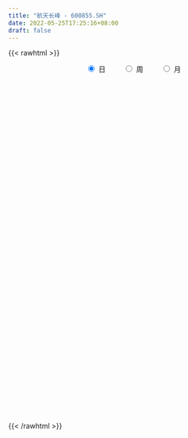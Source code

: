 ```yaml
---
title: "航天长峰 - 600855.SH"
date: 2022-05-25T17:25:16+08:00
draft: false
---
```

{{< rawhtml >}}
    <div style="text-align: center">
        <label style="padding: 1rem;"><input style="margin-right: .5rem" type="radio" name="period" value="D" checked onclick="period_change(this)">日</label>
        <label style="padding: 1rem;"><input style="margin-right: .5rem" type="radio" name="period" value="W" onclick="period_change(this)">周</label>
        <label style="padding: 1rem;"><input style="margin-right: .5rem" type="radio" name="period" value="M" onclick="period_change(this)">月</label>
    </div>
    <div id="chart" style="height: 700px;"></div> 
    <script type="text/javascript">
        const D_v = [42039.02,62849.45,44114.28,44795.06,26743.49,26037.0,28862.0,39746.09,36872.98,31270.68,56407.76,40492.5,30784.07,34404.63,27498.01,23341.49,29851.38,32984.43,28182.26,55356.84,48260.29,30893.68,38739.12,22630.42,44705.15,54414.23,52583.13,34748.45,42323.8,39794.0,32709.65,34603.18,26977.59,36537.98,48454.97,23013.27,23591.92,31160.33,30557.59,24052.84,30364.19,28704.71,28563.11,22460.14,49903.51,26101.8,24576.41,28887.13,34680.69,77989.45,53297.11,46417.65,47586.65,23749.66,31864.37,41632.42,32091.01,37903.36,66989.79,38719.02,64804.94,87237.88,126939.69,258301.87,134506.84,96621.8,123549.21,81286.84,52131.81,58737.57,138084.1,107015.3,59332.77,64608.27,59253.02,71780.55,48063.47,86546.02,97347.51,82815.3,46068.77,51110.8,57871.24,62220.39,60716.55,80385.69,50869.82,41337.22,51782.95,39054.87,26156.28,31892.22,29019.2,38898.95,20033.01,33363.56,17583.93,19444.92,21681.0,27581.0,14218.34,18864.27,18385.0,21353.49,23539.46,19016.45,22229.19,15998.0,20751.03,20517.52,44964.01,25264.0,28972.62,28769.82,70956.03,32791.46,32146.79,30519.0,21132.66,48135.58,33459.94,29951.09,64006.99,56102.75,52942.0,34960.54,39984.84,43507.2,32549.05,28252.64,23190.02,25620.43,33333.91,79926.87,134999.42,86913.31,68409.4,83383.09,83266.24,73973.15,196614.69,188595.24,100536.58,232545.22,206396.9,448400.0,305832.58,148467.56,166050.33,153751.17,338659.97,308344.85,251356.81,399759.31,215101.7,302052.93,276920.36,357154.82,300615.85,322500.73,245446.54,144953.65,112885.01,159443.24,123922.6,105129.0,153527.36,109342.01,152512.81,98087.47,87852.02,81956.2,55494.76,82076.47,56845.05,60645.87,56153.42,46399.34,53439.36,57300.27,42036.39,48721.34,140772.85,78137.17,69774.55,74947.53,59072.73,60174.34,103273.62,117823.32,207025.33,96026.25,85402.94,93002.45,71376.85,81471.65,67698.29,53638.65,86131.2,70948.68,43786.34,60951.82,56661.55,60471.65,44935.66,54744.85,38992.46,50915.47,52629.92,46165.58,55423.2,51054.71,38788.72,36606.37,27506.06,36369.76,39634.03,38807.72,43020.0,48708.67,58151.41,52346.38,85417.55,126813.33,86163.47,54518.15,44302.85,46731.46,58676.27,49604.43,58463.72,50059.27,46342.03,35442.39,54247.01,45981.0,36941.42,39444.42,54154.43,52271.97,29005.07,28674.58,29520.0,32409.08,67239.79,44737.95,32647.15,39186.64,71203.1,45106.14]
const D_histogram = [0.0,0.0113978348,0.0166547157,0.0044494308,-0.0073050814,-0.0168806276,-0.0188510824,-0.013374992,-0.006653489,-0.0020221343,-0.0135022094,-0.0084870121,-0.003510704,-0.0095712937,-0.0139775975,-0.0164587702,-0.0074314831,-0.001775067,0.0002124898,0.0111872542,0.0043985436,0.0001214823,-0.0124852554,-0.0144285647,-0.0044927458,0.0136480399,0.0245516284,0.0252244172,0.028888047,0.0215133401,0.0126183194,-0.005656346,-0.0104787691,-0.0262168363,-0.0605796551,-0.0787156526,-0.0830173038,-0.07063884,-0.0552560095,-0.0475284458,-0.0354061332,-0.0305801192,-0.0311423682,-0.0291995419,-0.0098568063,0.0008932205,0.0012246974,-0.0005269025,-0.0079583482,0.004432255,0.0049747609,-0.0166267312,-0.06433908,-0.0817352181,-0.0720115741,-0.0424444935,-0.0267820358,-0.004002144,0.0258828396,0.0381738922,0.0610422687,0.086011498,0.1203651848,0.1789473066,0.1758461999,0.1587339055,0.0938079867,0.0678353247,0.0394049567,0.0216837041,0.0575029913,0.0750939067,0.0839953925,0.0836015559,0.0638099826,0.0595557737,0.0472584109,0.0432202244,0.05404456,0.0352032302,0.0248407365,0.0158119785,0.0093327973,0.0060463727,-0.0142256942,-0.0504306804,-0.078654829,-0.0887307369,-0.1141428435,-0.1309824905,-0.1368005517,-0.1204156453,-0.1162258867,-0.1304835451,-0.1271791067,-0.1427447453,-0.1364494535,-0.1132802845,-0.0855966867,-0.0799521959,-0.0652606976,-0.0493491804,-0.0378618468,-0.0200907463,-0.0094777283,-0.0026096547,-0.0022719874,-0.0009345619,0.007343279,0.0112242668,-0.0114921738,-0.0407278677,-0.0334955181,-0.0100902603,0.0305442148,0.0523362913,0.069352952,0.0791354805,0.0766706701,0.0907346386,0.1014509336,0.1022560357,0.121462616,0.1304975554,0.1138789279,0.1028525937,0.0765296982,0.0743716859,0.0592236007,0.0461653441,0.0273381472,0.0141160301,0.0069825504,0.019339584,0.0559845716,0.0598554694,0.0460357441,0.0568471223,0.0549588871,0.0438081489,0.0822197367,0.1029081413,0.0996817497,0.1477783355,0.1556237965,0.1923578529,0.1822933283,0.1372648857,0.108745416,0.0950115188,0.1714585914,0.1902646965,0.2270444284,0.3275273379,0.3221634999,0.3495594322,0.3186745006,0.2336458456,0.092440528,-0.0793364146,-0.1653629087,-0.2412575611,-0.2935098406,-0.3517861321,-0.3723290046,-0.3940992155,-0.3699268714,-0.3275934661,-0.2823695378,-0.2664171468,-0.2760605635,-0.264874323,-0.2463587459,-0.2606726432,-0.2591192202,-0.2764674414,-0.2715762909,-0.2383434718,-0.1885455303,-0.1299074713,-0.0895662456,-0.0791963271,-0.0120319273,0.0221426905,0.0331598176,0.0468781103,0.057634401,0.0734970631,0.0921994147,0.1114910794,0.1286103493,0.1106304461,0.0968685139,0.0894418477,0.0721315794,0.0429877249,0.009771129,-0.0274700671,-0.0932987217,-0.1357295264,-0.139901535,-0.1099834544,-0.0983066453,-0.1220637043,-0.1065178292,-0.0790351573,-0.0517130488,-0.0155951576,0.0082235287,0.0320004266,0.0486881829,0.0497360064,0.0382600295,0.0239160008,0.024426177,0.0182098488,0.0048709609,0.0107302942,-0.0080849802,-0.0292357094,-0.0730110486,-0.0697936217,-0.0371316285,0.0059763169,0.0259165764,0.0161915226,0.0151491437,-0.0002144634,-0.0409792336,-0.0826710715,-0.1614987731,-0.2176206665,-0.2056570408,-0.1996785744,-0.1628482446,-0.1158982269,-0.0788423128,-0.0312435434,0.0205392876,0.0511234237,0.0775498397,0.1004463857,0.1145958522,0.1171544799,0.1426795269,0.1592382143,0.165755108,0.1773839404,0.1541886955,0.1559796173]
const D_fast = [0.0,0.0142472934,0.0236678533,0.0125749262,-0.0010058564,-0.0148015595,-0.0214847849,-0.0193524425,-0.0142943117,-0.0101684906,-0.025024118,-0.0221306738,-0.0180320417,-0.0264854548,-0.0343861579,-0.0409820232,-0.0338126069,-0.0285999575,-0.0265592783,-0.0127877003,-0.0184767751,-0.0227234658,-0.0384515174,-0.0440019678,-0.0351893353,-0.0136365397,0.0034049559,0.010383849,0.0212694906,0.0192731187,0.0135326779,-0.0061560741,-0.0135981895,-0.0358904657,-0.0853981982,-0.1232131089,-0.1482690861,-0.1535503322,-0.1519815042,-0.156136052,-0.1528652726,-0.1556842885,-0.1640321295,-0.1693891887,-0.1525106546,-0.1415373227,-0.1408996715,-0.1427829969,-0.1522040297,-0.1387053628,-0.1369191666,-0.1626773415,-0.2264744604,-0.2643044029,-0.2725836525,-0.2536276953,-0.2446607466,-0.2228813908,-0.1865256973,-0.1646911716,-0.1265622279,-0.0800901242,-0.0156451412,0.0876738073,0.1285342505,0.1511054325,0.1096315104,0.1006176796,0.0820385508,0.0697382242,0.1199332593,0.1562976513,0.1861979852,0.2067045376,0.20286546,0.2135001945,0.2130174344,0.219784304,0.2441197796,0.2340792573,0.2299269477,0.2248511844,0.2207052025,0.218930371,0.1951018806,0.1462892243,0.0984013684,0.0661427763,0.0121949589,-0.0373903108,-0.0774085099,-0.0911275148,-0.1159942279,-0.1628727726,-0.1913631108,-0.2426149358,-0.2704320073,-0.2755829095,-0.2692984834,-0.2836420415,-0.2852657176,-0.2816914956,-0.2796696236,-0.2669212097,-0.2586776238,-0.2524619639,-0.2526922935,-0.2515885084,-0.2414748477,-0.2347877933,-0.2603772773,-0.2997949382,-0.3009364681,-0.2800537753,-0.2317832466,-0.1969070973,-0.1625521986,-0.1329857999,-0.1162829428,-0.0795353147,-0.0434562862,-0.0170871752,0.0324850591,0.0741443873,0.0859954918,0.1006823061,0.0934918351,0.1099267443,0.1095845593,0.1080676387,0.0960749786,0.086381869,0.0809940269,0.0981859565,0.148827087,0.1676618521,0.1653510629,0.1903742217,0.2022257082,0.2020270072,0.2609935292,0.3074089691,0.329103015,0.4141441847,0.4608955947,0.5457191143,0.5812279219,0.5705157007,0.569182585,0.5792015674,0.6985132879,0.7648855671,0.8584264062,1.0407911501,1.115968187,1.2307539774,1.279537671,1.2529204774,1.1348252917,0.9432142456,0.8158470242,0.6796379816,0.5540082419,0.4077854174,0.2941602938,0.173865279,0.1055559053,0.065990944,0.0406224879,-0.0100294079,-0.0886879654,-0.1437203057,-0.186794415,-0.2662764732,-0.3295028552,-0.4159679368,-0.478970859,-0.5053239079,-0.5026623489,-0.4765011578,-0.4585514934,-0.4679806567,-0.4038242387,-0.3641139484,-0.3448068668,-0.3193690465,-0.2942041555,-0.2599672277,-0.2182150225,-0.1710505879,-0.1217787307,-0.1121010223,-0.101645826,-0.0867120304,-0.0859894038,-0.1043863271,-0.1351601407,-0.1792688535,-0.2684221886,-0.3447853749,-0.3839327673,-0.3815105503,-0.3944104025,-0.4486833876,-0.4597669697,-0.4520430871,-0.4376492408,-0.4054301391,-0.3795555706,-0.3477785661,-0.318918764,-0.3054369389,-0.3073479085,-0.315712937,-0.3090962165,-0.3107600825,-0.3228812302,-0.3143393233,-0.3351758428,-0.3636354994,-0.4256636007,-0.4398945793,-0.4165154932,-0.3719134685,-0.345494065,-0.3511712381,-0.3484263311,-0.3638435541,-0.4148531327,-0.4772127384,-0.5964151332,-0.7069421933,-0.7463928278,-0.790334005,-0.7942157363,-0.7762402753,-0.7588949394,-0.7191070559,-0.6621894029,-0.618824411,-0.5730105351,-0.5250023926,-0.4822039631,-0.4503567154,-0.3891617866,-0.3327935457,-0.284837875,-0.2288630575,-0.2135111285,-0.1727253024]
const D_slow = [0.0,0.0028494587,0.0070131376,0.0081254953,0.006299225,0.0020790681,-0.0026337025,-0.0059774505,-0.0076408227,-0.0081463563,-0.0115219087,-0.0136436617,-0.0145213377,-0.0169141611,-0.0204085605,-0.024523253,-0.0263811238,-0.0268248905,-0.0267717681,-0.0239749545,-0.0228753186,-0.0228449481,-0.0259662619,-0.0295734031,-0.0306965896,-0.0272845796,-0.0211466725,-0.0148405682,-0.0076185564,-0.0022402214,0.0009143585,-0.000499728,-0.0031194203,-0.0096736294,-0.0248185432,-0.0444974563,-0.0652517823,-0.0829114923,-0.0967254947,-0.1086076061,-0.1174591394,-0.1251041692,-0.1328897613,-0.1401896468,-0.1426538483,-0.1424305432,-0.1421243689,-0.1422560945,-0.1442456815,-0.1431376178,-0.1418939275,-0.1460506103,-0.1621353803,-0.1825691849,-0.2005720784,-0.2111832018,-0.2178787107,-0.2188792467,-0.2124085368,-0.2028650638,-0.1876044966,-0.1661016221,-0.1360103259,-0.0912734993,-0.0473119493,-0.007628473,0.0158235237,0.0327823549,0.0426335941,0.0480545201,0.0624302679,0.0812037446,0.1022025927,0.1231029817,0.1390554773,0.1539444208,0.1657590235,0.1765640796,0.1900752196,0.1988760271,0.2050862113,0.2090392059,0.2113724052,0.2128839984,0.2093275748,0.1967199047,0.1770561975,0.1548735132,0.1263378024,0.0935921797,0.0593920418,0.0292881305,0.0002316588,-0.0323892275,-0.0641840042,-0.0998701905,-0.1339825538,-0.162302625,-0.1837017967,-0.2036898456,-0.22000502,-0.2323423151,-0.2418077768,-0.2468304634,-0.2491998955,-0.2498523092,-0.250420306,-0.2506539465,-0.2488181268,-0.2460120601,-0.2488851035,-0.2590670704,-0.26744095,-0.269963515,-0.2623274614,-0.2492433885,-0.2319051505,-0.2121212804,-0.1929536129,-0.1702699533,-0.1449072198,-0.1193432109,-0.0889775569,-0.0563531681,-0.0278834361,-0.0021702877,0.0169621369,0.0355550584,0.0503609585,0.0619022946,0.0687368314,0.0722658389,0.0740114765,0.0788463725,0.0928425154,0.1078063827,0.1193153188,0.1335270994,0.1472668211,0.1582188583,0.1787737925,0.2045008278,0.2294212653,0.2663658491,0.3052717983,0.3533612615,0.3989345936,0.433250815,0.460437169,0.4841900487,0.5270546965,0.5746208706,0.6313819777,0.7132638122,0.7938046872,0.8811945452,0.9608631704,1.0192746318,1.0423847638,1.0225506601,0.9812099329,0.9208955427,0.8475180825,0.7595715495,0.6664892984,0.5679644945,0.4754827766,0.3935844101,0.3229920257,0.256387739,0.1873725981,0.1211540173,0.0595643309,-0.0056038299,-0.070383635,-0.1395004953,-0.2073945681,-0.266980436,-0.3141168186,-0.3465936864,-0.3689852478,-0.3887843296,-0.3917923114,-0.3862566388,-0.3779666844,-0.3662471568,-0.3518385566,-0.3334642908,-0.3104144371,-0.2825416673,-0.25038908,-0.2227314684,-0.19851434,-0.176153878,-0.1581209832,-0.147374052,-0.1449312697,-0.1517987865,-0.1751234669,-0.2090558485,-0.2440312323,-0.2715270959,-0.2961037572,-0.3266196833,-0.3532491406,-0.3730079299,-0.3859361921,-0.3898349815,-0.3877790993,-0.3797789927,-0.3676069469,-0.3551729453,-0.3456079379,-0.3396289378,-0.3335223935,-0.3289699313,-0.3277521911,-0.3250696175,-0.3270908626,-0.3343997899,-0.3526525521,-0.3701009575,-0.3793838647,-0.3778897854,-0.3714106413,-0.3673627607,-0.3635754748,-0.3636290906,-0.373873899,-0.3945416669,-0.4349163602,-0.4893215268,-0.540735787,-0.5906554306,-0.6313674917,-0.6603420485,-0.6800526267,-0.6878635125,-0.6827286906,-0.6699478347,-0.6505603748,-0.6254487783,-0.5967998153,-0.5675111953,-0.5318413136,-0.49203176,-0.450592983,-0.4062469979,-0.367699824,-0.3287049197]
const D_data = [['2021-05-14', 13.3528, 13.3825, 13.1742, 13.3925],['2021-05-17', 13.3925, 13.5611, 13.323, 13.6901],['2021-05-18', 13.4917, 13.5413, 13.3627, 13.6504],['2021-05-19', 13.5909, 13.3131, 13.2734, 13.6107],['2021-05-20', 13.2139, 13.2536, 13.2139, 13.3429],['2021-05-21', 13.323, 13.2139, 13.204, 13.3528],['2021-05-24', 13.2139, 13.2635, 13.1445, 13.2833],['2021-05-25', 13.2536, 13.3528, 13.1742, 13.4321],['2021-05-26', 13.3627, 13.3925, 13.3329, 13.5214],['2021-05-27', 13.4421, 13.3925, 13.3528, 13.4421],['2021-05-28', 13.4421, 13.1643, 13.1246, 13.4421],['2021-05-31', 13.204, 13.3429, 13.1742, 13.3825],['2021-06-01', 13.3528, 13.3627, 13.2238, 13.4024],['2021-06-02', 13.3825, 13.2139, 13.1941, 13.3925],['2021-06-03', 13.2833, 13.1941, 13.1643, 13.2833],['2021-06-04', 13.1643, 13.1841, 13.1345, 13.2337],['2021-06-07', 13.2437, 13.3329, 13.1941, 13.3329],['2021-06-08', 13.3329, 13.323, 13.2337, 13.3825],['2021-06-09', 13.2933, 13.2933, 13.2536, 13.4123],['2021-06-10', 13.3329, 13.4421, 13.2833, 13.4421],['2021-06-11', 13.4817, 13.2337, 13.2238, 13.5115],['2021-06-15', 13.2833, 13.2337, 13.1742, 13.3329],['2021-06-16', 13.2437, 13.075, 13.0651, 13.3032],['2021-06-17', 13.1246, 13.1544, 13.0949, 13.2536],['2021-06-18', 13.1445, 13.3131, 12.9857, 13.3726],['2021-06-21', 13.2933, 13.4917, 13.2536, 13.5214],['2021-06-22', 13.5512, 13.4917, 13.3528, 13.5909],['2021-06-23', 13.5115, 13.4123, 13.3329, 13.5512],['2021-06-24', 13.4718, 13.4817, 13.3329, 13.5413],['2021-06-25', 13.5016, 13.3528, 13.204, 13.5413],['2021-06-28', 13.3528, 13.3032, 13.2139, 13.3528],['2021-06-29', 13.3032, 13.1147, 13.0949, 13.3726],['2021-06-30', 13.1445, 13.2139, 13.0552, 13.2139],['2021-07-01', 13.2139, 13.0056, 12.9956, 13.2437],['2021-07-02', 12.8964, 12.5988, 12.5691, 12.9857],['2021-07-05', 12.4996, 12.5988, 12.4996, 12.6683],['2021-07-06', 12.4996, 12.6385, 12.4996, 12.6683],['2021-07-07', 12.6385, 12.7972, 12.6088, 12.956],['2021-07-08', 12.8766, 12.8468, 12.7179, 13.0254],['2021-07-09', 12.8865, 12.7576, 12.708, 12.8865],['2021-07-12', 12.7576, 12.8171, 12.708, 12.8865],['2021-07-13', 12.8468, 12.7278, 12.5988, 12.8468],['2021-07-14', 12.7278, 12.6286, 12.579, 12.7278],['2021-07-15', 12.62, 12.62, 12.51, 12.76],['2021-07-16', 12.68, 12.86, 12.62, 13.06],['2021-07-19', 12.9, 12.81, 12.76, 12.99],['2021-07-20', 12.72, 12.69, 12.58, 12.8],['2021-07-21', 12.73, 12.64, 12.6, 12.78],['2021-07-22', 12.61, 12.52, 12.5, 12.64],['2021-07-23', 12.54, 12.76, 12.34, 13.05],['2021-07-26', 12.65, 12.63, 12.51, 12.89],['2021-07-27', 12.74, 12.27, 12.25, 12.75],['2021-07-28', 12.22, 11.7, 11.57, 12.32],['2021-07-29', 11.76, 11.82, 11.76, 11.93],['2021-07-30', 11.73, 12.05, 11.61, 12.17],['2021-08-02', 12.12, 12.33, 12.0, 12.39],['2021-08-03', 12.26, 12.22, 12.17, 12.5],['2021-08-04', 12.12, 12.37, 12.12, 12.5],['2021-08-05', 12.37, 12.58, 12.36, 12.74],['2021-08-06', 12.57, 12.47, 12.35, 12.7],['2021-08-09', 12.47, 12.71, 12.37, 12.99],['2021-08-10', 12.57, 12.9, 12.57, 13.06],['2021-08-11', 12.88, 13.24, 12.76, 13.53],['2021-08-12', 14.54, 13.9, 13.73, 14.55],['2021-08-13', 13.49, 13.41, 13.29, 13.8],['2021-08-16', 13.36, 13.31, 13.16, 13.61],['2021-08-17', 13.29, 12.59, 12.5, 13.38],['2021-08-18', 12.57, 12.9, 12.52, 13.07],['2021-08-19', 12.98, 12.77, 12.71, 13.0],['2021-08-20', 12.77, 12.81, 12.58, 12.95],['2021-08-23', 12.8, 13.57, 12.77, 13.65],['2021-08-24', 13.51, 13.55, 13.31, 13.64],['2021-08-25', 13.63, 13.59, 13.48, 13.75],['2021-08-26', 13.48, 13.58, 13.42, 13.73],['2021-08-27', 13.58, 13.36, 13.29, 13.63],['2021-08-30', 13.33, 13.56, 13.32, 13.78],['2021-08-31', 13.53, 13.48, 13.38, 13.63],['2021-09-01', 13.5, 13.6, 13.21, 13.71],['2021-09-02', 13.59, 13.87, 13.4, 13.89],['2021-09-03', 13.78, 13.54, 13.46, 13.93],['2021-09-06', 13.55, 13.62, 13.32, 13.7],['2021-09-07', 13.64, 13.63, 13.55, 13.75],['2021-09-08', 13.55, 13.66, 13.42, 13.7],['2021-09-09', 13.62, 13.71, 13.44, 13.79],['2021-09-10', 13.71, 13.46, 13.38, 13.77],['2021-09-13', 13.46, 13.11, 13.0, 13.47],['2021-09-14', 13.14, 13.01, 12.97, 13.28],['2021-09-15', 12.98, 13.09, 12.82, 13.09],['2021-09-16', 13.09, 12.74, 12.72, 13.15],['2021-09-17', 12.76, 12.65, 12.45, 12.9],['2021-09-22', 12.55, 12.63, 12.44, 12.71],['2021-09-23', 12.64, 12.84, 12.63, 12.91],['2021-09-24', 12.88, 12.65, 12.6, 12.88],['2021-09-27', 12.65, 12.29, 12.1, 12.69],['2021-09-28', 12.35, 12.37, 12.2, 12.41],['2021-09-29', 12.35, 11.98, 11.9, 12.35],['2021-09-30', 11.98, 12.1, 11.94, 12.1],['2021-10-08', 12.17, 12.27, 12.13, 12.46],['2021-10-11', 12.27, 12.36, 12.23, 12.48],['2021-10-12', 12.26, 12.08, 12.0, 12.3],['2021-10-13', 12.1, 12.16, 12.01, 12.17],['2021-10-14', 12.13, 12.18, 12.06, 12.27],['2021-10-15', 12.18, 12.13, 12.08, 12.22],['2021-10-18', 12.14, 12.23, 12.03, 12.25],['2021-10-19', 12.26, 12.17, 12.0, 12.26],['2021-10-20', 12.19, 12.13, 12.06, 12.25],['2021-10-21', 12.08, 12.03, 11.99, 12.15],['2021-10-22', 12.03, 12.01, 12.01, 12.11],['2021-10-25', 12.0, 12.09, 11.91, 12.11],['2021-10-26', 12.08, 12.04, 12.01, 12.17],['2021-10-27', 12.05, 11.62, 11.56, 12.14],['2021-10-28', 11.51, 11.34, 11.28, 11.59],['2021-10-29', 11.4, 11.67, 11.35, 11.74],['2021-11-01', 11.72, 11.9, 11.58, 11.96],['2021-11-02', 11.9, 12.26, 11.9, 12.59],['2021-11-03', 12.16, 12.19, 12.11, 12.33],['2021-11-04', 12.21, 12.25, 12.12, 12.32],['2021-11-05', 12.24, 12.26, 12.21, 12.38],['2021-11-08', 12.25, 12.16, 12.06, 12.28],['2021-11-09', 12.16, 12.44, 12.15, 12.61],['2021-11-10', 12.41, 12.52, 12.39, 12.61],['2021-11-11', 12.48, 12.49, 12.45, 12.58],['2021-11-12', 12.53, 12.85, 12.46, 12.88],['2021-11-15', 12.86, 12.89, 12.71, 13.12],['2021-11-16', 12.78, 12.64, 12.6, 13.05],['2021-11-17', 12.62, 12.72, 12.56, 12.77],['2021-11-18', 12.72, 12.5, 12.5, 12.83],['2021-11-19', 12.46, 12.79, 12.45, 12.88],['2021-11-22', 12.79, 12.64, 12.53, 12.8],['2021-11-23', 12.65, 12.64, 12.56, 12.76],['2021-11-24', 12.65, 12.52, 12.51, 12.69],['2021-11-25', 12.61, 12.53, 12.5, 12.65],['2021-11-26', 12.53, 12.57, 12.3, 12.59],['2021-11-29', 12.6, 12.85, 12.53, 12.98],['2021-11-30', 12.85, 13.33, 12.75, 13.4],['2021-12-01', 13.4, 13.09, 13.05, 13.4],['2021-12-02', 13.11, 12.9, 12.85, 13.25],['2021-12-03', 12.9, 13.26, 12.9, 13.45],['2021-12-06', 13.26, 13.19, 12.99, 13.51],['2021-12-07', 13.28, 13.1, 12.99, 13.42],['2021-12-08', 13.1, 13.87, 13.02, 14.18],['2021-12-09', 13.69, 13.91, 13.58, 14.26],['2021-12-10', 13.85, 13.77, 13.67, 13.98],['2021-12-13', 13.82, 14.67, 13.67, 14.7],['2021-12-14', 14.46, 14.48, 14.15, 14.88],['2021-12-15', 14.48, 15.15, 14.43, 15.93],['2021-12-16', 15.1, 14.84, 14.56, 15.69],['2021-12-17', 14.68, 14.44, 14.31, 14.8],['2021-12-20', 14.31, 14.61, 14.3, 15.06],['2021-12-21', 14.61, 14.83, 14.44, 15.15],['2021-12-22', 14.94, 16.31, 14.93, 16.31],['2021-12-23', 16.31, 16.07, 15.54, 16.55],['2021-12-24', 15.98, 16.7, 15.73, 16.9],['2021-12-27', 16.57, 18.19, 16.3, 18.37],['2021-12-28', 17.76, 17.49, 17.38, 18.12],['2021-12-29', 17.58, 18.35, 17.51, 18.88],['2021-12-30', 18.06, 18.01, 17.77, 18.87],['2021-12-31', 18.01, 17.38, 17.0, 18.46],['2022-01-04', 17.23, 16.34, 16.2, 17.28],['2022-01-05', 16.35, 15.26, 14.97, 16.46],['2022-01-06', 15.1, 15.68, 14.91, 15.81],['2022-01-07', 15.54, 15.34, 15.25, 15.86],['2022-01-10', 15.35, 15.2, 15.08, 15.49],['2022-01-11', 15.24, 14.68, 14.55, 15.29],['2022-01-12', 14.75, 14.75, 14.63, 14.99],['2022-01-13', 14.78, 14.4, 14.36, 14.95],['2022-01-14', 14.33, 14.75, 14.31, 15.02],['2022-01-17', 14.9, 14.94, 14.83, 15.17],['2022-01-18', 14.98, 15.02, 14.73, 15.26],['2022-01-19', 14.9, 14.64, 14.54, 14.9],['2022-01-20', 14.56, 14.15, 14.1, 14.65],['2022-01-21', 14.19, 14.22, 13.93, 14.33],['2022-01-24', 14.13, 14.2, 14.02, 14.42],['2022-01-25', 14.23, 13.6, 13.59, 14.44],['2022-01-26', 13.59, 13.55, 13.18, 13.75],['2022-01-27', 13.55, 13.04, 12.99, 13.66],['2022-01-28', 13.13, 13.04, 12.98, 13.31],['2022-02-07', 13.33, 13.26, 13.1, 13.38],['2022-02-08', 13.25, 13.48, 13.09, 13.53],['2022-02-09', 13.5, 13.71, 13.42, 13.75],['2022-02-10', 13.72, 13.61, 13.48, 13.72],['2022-02-11', 13.64, 13.25, 13.22, 13.64],['2022-02-14', 13.17, 14.08, 13.1, 14.36],['2022-02-15', 14.08, 13.89, 13.68, 14.15],['2022-02-16', 13.69, 13.69, 13.55, 13.77],['2022-02-17', 13.7, 13.77, 13.58, 13.97],['2022-02-18', 13.65, 13.79, 13.55, 13.8],['2022-02-21', 13.73, 13.93, 13.68, 13.96],['2022-02-22', 14.08, 14.08, 13.78, 14.22],['2022-02-23', 14.05, 14.23, 13.94, 14.32],['2022-02-24', 14.05, 14.36, 13.76, 15.0],['2022-02-25', 14.19, 13.98, 13.87, 14.2],['2022-02-28', 13.98, 14.0, 13.67, 14.2],['2022-03-01', 14.01, 14.07, 13.81, 14.14],['2022-03-02', 13.98, 13.92, 13.83, 14.05],['2022-03-03', 13.89, 13.67, 13.62, 13.97],['2022-03-04', 13.67, 13.45, 13.38, 13.84],['2022-03-07', 13.4, 13.18, 13.12, 13.48],['2022-03-08', 13.25, 12.47, 12.46, 13.29],['2022-03-09', 12.49, 12.35, 11.72, 12.55],['2022-03-10', 12.5, 12.56, 12.5, 12.71],['2022-03-11', 12.5, 12.92, 12.23, 12.99],['2022-03-14', 12.8, 12.68, 12.68, 13.16],['2022-03-15', 12.54, 12.07, 12.05, 12.75],['2022-03-16', 12.32, 12.4, 11.85, 12.46],['2022-03-17', 12.52, 12.54, 12.43, 12.76],['2022-03-18', 12.47, 12.58, 12.42, 12.62],['2022-03-21', 12.58, 12.78, 12.47, 12.79],['2022-03-22', 12.82, 12.73, 12.62, 12.9],['2022-03-23', 12.73, 12.82, 12.65, 12.96],['2022-03-24', 12.74, 12.82, 12.65, 13.05],['2022-03-25', 12.82, 12.66, 12.61, 12.89],['2022-03-28', 12.65, 12.46, 12.16, 12.65],['2022-03-29', 12.59, 12.33, 12.3, 12.69],['2022-03-30', 12.4, 12.45, 12.36, 12.49],['2022-03-31', 12.4, 12.32, 12.26, 12.53],['2022-04-01', 12.18, 12.14, 12.03, 12.26],['2022-04-06', 12.12, 12.32, 12.01, 12.32],['2022-04-07', 12.24, 11.93, 11.93, 12.39],['2022-04-08', 11.93, 11.73, 11.68, 12.0],['2022-04-11', 11.6, 11.18, 11.06, 11.69],['2022-04-12', 11.1, 11.55, 11.08, 11.59],['2022-04-13', 11.45, 11.92, 11.25, 12.5],['2022-04-14', 11.88, 12.19, 11.75, 12.74],['2022-04-15', 12.09, 12.03, 11.7, 12.16],['2022-04-18', 11.93, 11.65, 11.59, 11.93],['2022-04-19', 11.68, 11.69, 11.56, 11.8],['2022-04-20', 11.7, 11.42, 11.41, 11.78],['2022-04-21', 11.35, 10.88, 10.8, 11.42],['2022-04-22', 10.83, 10.54, 10.5, 10.83],['2022-04-25', 10.46, 9.59, 9.55, 10.46],['2022-04-26', 9.61, 9.29, 9.28, 9.75],['2022-04-27', 9.26, 9.78, 9.1, 9.78],['2022-04-28', 9.56, 9.51, 9.34, 9.74],['2022-04-29', 9.57, 9.78, 9.57, 9.82],['2022-05-05', 9.76, 9.93, 9.69, 10.07],['2022-05-06', 9.71, 9.86, 9.61, 9.99],['2022-05-09', 9.89, 10.08, 9.85, 10.18],['2022-05-10', 10.18, 10.3, 10.05, 10.32],['2022-05-11', 10.28, 10.19, 10.16, 10.5],['2022-05-12', 10.24, 10.25, 10.12, 10.39],['2022-05-13', 10.33, 10.32, 10.2, 10.43],['2022-05-16', 10.42, 10.31, 10.27, 10.49],['2022-05-17', 10.37, 10.22, 10.07, 10.39],['2022-05-18', 10.31, 10.61, 10.25, 10.69],['2022-05-19', 10.5, 10.66, 10.4, 10.68],['2022-05-20', 10.66, 10.66, 10.58, 10.8],['2022-05-23', 10.66, 10.85, 10.6, 10.92],['2022-05-24', 10.85, 10.46, 10.36, 11.13],['2022-05-25', 10.4, 10.79, 10.39, 10.86]]
const W_v = [347196.67,619815.46,384988.16,596881.96,490575.15,437077.49,441385.29,216012.21,196874.38,191360.4,235815.07,177731.49,261972.63,255870.15,174016.5,94777.2,114033.07,96896.56,199980.12,163490.47,46722.03,174162.4,146197.04,121854.25,114976.65,103941.93,107783.23,173733.03,443302.92,488061.0499999999,337638.59,124112.0,86195.16,400987.05,307984.93,280390.87,505352.4,716017.76,287888.92,344050.91,378152.6,311109.91,108565.57,595378.86,249150.06,407237.71,1100925.49,1288713.8799999999,728347.1599999999,429340.34,315762.21,400256.7000000001,314953.79,288003.47,498744.97,431008.64,206079.08,223248.7,235909.04,253246.27,318922.4399999999,279604.86,315503.23,154636.28,223905.06,147896.58,184010.8,209112.34,241039.93,341918.0,362898.05,193122.65,242890.65,239459.01,214197.62,172652.61,490667.1800000001,1648080.5700000001,701392.6,368468.49,452032.16,680797.25,1047887.1800000001,1086222.24,956057.46,1343510.1499999999,1114601.03,279290.4,1241482.6899999999,585815.0499999999,487775.0,224470.75,583070.36,583250.87,379930.97,407999.28,257202.43,258177.77,339945.46,465875.8,615854.4,431510.78,391022.9299999999,386775.6899999999,595690.49,317473.01,254605.3,600245.55,625774.16,735809.72,414933.27,287092.54,255432.92,35281.05,120906.4,140791.25,155949.96,187410.41,154339.75,177616.21,226947.08,119954.93,94388.43,99760.54,252466.4,176611.3,195858.12,388424.28,184117.81,198788.82,357321.95,222840.39,410899.64,448839.09,316806.62,378335.73,372646.49,1503330.54,3672560.2200000002,3589622.6599999997,3785293.71,3390581.1499999999,1513476.3999999999,785491.4200000002,1519349.45,1212275.45,786170.34,1004312.0,803939.96,1765335.29,419670.33,675867.8100000001,2040756.4100000001,1257592.6000000001,1593055.8300000001,855142.4,2108791.7599999998,1495745.2600000002,856600.23,609356.77,639259.66,414976.44,272682.02,350560.51,138094.06,64402.32,382716.55,222989.27,339479.02,406343.87,317577.59,206311.94,268274.03,214980.41,219107.84,227750.57,750775.67,418359.05,1384966.8799999999,899041.37,556618.49,329314.51,308889.03,116072.07,89524.87,269933.53,259839.19,206291.97,134788.48,124371.7,136393.27,103094.37,109910.55,148149.58,909762.0299999999,197056.73,245887.28,204539.28,193159.51,156520.7,194635.2,136968.37,223863.61,179283.37,132375.95,159995.66,192235.48,202915.44,217335.6,671791.22,412327.23,428293.4600000001,386552.85,277987.75,263430.55,87067.7,109879.45,19444.92,100729.61,102136.59,140469.18,195183.1,196686.26,227497.33,142946.05,453632.09,642985.9,1341642.26,1218163.1299999999,1550989.1199999999,1013516.77,654907.21,529750.51,311215.57,247896.7,422704.83,584322.86,398952.18,315456.69,255806.17,256188.88,178904.94,130536.39,408892.14,253833.16,244554.42,82922.42,203550.47,206553.97,155495.88]
const W_histogram = [0.0,-0.1325939601,-0.2524377983,-0.233007039,-0.2072049661,-0.2191331073,-0.1907502025,-0.1865407881,-0.1916177227,-0.1716520562,-0.1404171998,-0.1669030438,-0.1561629395,-0.0946452252,-0.1010833388,-0.1162405242,-0.1967617869,-0.207383495,-0.200809852,-0.1381050692,-0.1324205519,-0.141105257,-0.1372786977,-0.1833168321,-0.2414406575,-0.2249891584,-0.2243543682,-0.2438445713,-0.1442853246,-0.2093942913,-0.3549719946,-0.3804166914,-0.3396783192,-0.2179693722,-0.0985287517,-0.0173322233,0.1337070101,0.2310635869,0.2922888923,0.3087657747,0.3025391804,0.2019089767,0.1481063358,0.1726283311,0.1666487668,0.2734472136,0.3422835898,0.3772767987,0.2545186877,0.0808407018,0.0029384136,-0.0473091028,-0.0787320855,-0.077052373,-0.0199797029,-0.0505241916,-0.0588621189,-0.0734445161,-0.0696492257,-0.0556261937,-0.0125521637,0.0213632884,0.0634236348,0.0805874214,-0.0213642531,-0.1083809964,-0.1221522192,-0.0880123116,-0.0597464659,0.0207109809,0.0466213235,0.0815185314,0.1099693202,0.1320121257,0.1297176273,0.0899892765,0.2015895944,0.2753455522,0.2938478766,0.2679035902,0.2739583853,0.3066774055,0.3933001226,0.4950738233,0.498640006,0.5676016769,0.6500134653,0.7652268441,0.6605685483,0.5541248661,0.367246081,0.1829330228,0.0717209155,-0.0244782709,-0.1225126418,-0.1125305399,-0.1891684444,-0.2018370303,-0.1411800844,-0.1205573457,-0.0582123793,-0.0486868073,-0.0530637646,-0.0335826292,-0.0575921103,-0.1447530657,-0.1642271844,-0.105126233,-0.0343896152,0.0286379556,0.0474392929,0.0108913783,-0.0944759862,-0.1569884752,-0.1921645162,-0.2401525536,-0.2975304977,-0.301503544,-0.2837438714,-0.2450589129,-0.2111608298,-0.2270607769,-0.2077281287,-0.1820218258,-0.1305023449,-0.1170269022,-0.0627487673,-0.0266716761,-0.0088938179,-0.0357187768,-0.0820625547,-0.1152728986,-0.0687375896,-0.084459876,-0.028229493,-0.041637139,-0.0277464259,0.276207669,0.9867948764,1.3888925233,1.3964562271,1.3117668122,0.9381531401,0.6511363696,0.4111094504,0.1268690129,-0.0782112115,-0.210742342,-0.3017455883,-0.3416760405,-0.4092835416,-0.404443709,-0.2458476501,-0.263260023,-0.1894226504,-0.1422281425,0.0722415031,0.1104550108,0.0327742653,-0.0622718062,-0.1402884376,-0.2760250303,-0.3243337546,-0.365224819,-0.3737995854,-0.3424573121,-0.2888600623,-0.2861404379,-0.2723807176,-0.3701899237,-0.3717877408,-0.3640602714,-0.3247467454,-0.2808814219,-0.3238206037,-0.2472425596,-0.1580824422,-0.0729440459,0.0332268009,0.1038939841,0.0818880125,0.0141610876,-0.0628779831,-0.0934597625,-0.0696793864,-0.0540632871,0.0070176939,-0.0332370237,-0.0335296253,-0.0371711924,-0.0495987157,-0.0471446578,-0.0410832239,-0.026022363,0.0395339167,0.0236891978,0.0240730023,0.0168313789,0.0127458426,0.0152525468,0.0236267366,0.0370874803,0.0504126518,0.0121873413,0.0018800076,0.006007847,0.006036597,-0.0354479236,-0.0285827177,0.0414776056,0.0491009882,0.0904688779,0.1269998653,0.1417021104,0.0950419443,0.0638426986,0.0087243487,-0.0125678039,-0.0312970128,-0.0460903166,-0.0715760188,-0.042913943,0.0182822073,0.0551389314,0.0644715855,0.1139905827,0.1743547466,0.2481654982,0.4274394948,0.5616118413,0.4856177386,0.3733079051,0.2471017576,0.0767569282,-0.0237918063,-0.0542087145,-0.0612864778,-0.0991737228,-0.1541596051,-0.2045034142,-0.2220290326,-0.2558506722,-0.2905102775,-0.2779055167,-0.3499373445,-0.4238572465,-0.4405126594,-0.3951479658,-0.3200458609,-0.2429141591]
const W_fast = [0.0,-0.1657424501,-0.3486957379,-0.3875167383,-0.413515907,-0.480227325,-0.4995319708,-0.5419577534,-0.5949391187,-0.6178864662,-0.6217559098,-0.6899675148,-0.7182681453,-0.6804117373,-0.7121206857,-0.756338002,-0.8860497114,-0.9485172933,-0.9921461134,-0.9639675979,-0.9913882185,-1.0353492379,-1.065842353,-1.1577096955,-1.2761936853,-1.3159894757,-1.3714432776,-1.4518946235,-1.3884067079,-1.5058642475,-1.7401849495,-1.8607338191,-1.9049150267,-1.8376984227,-1.7428899902,-1.6660265176,-1.4815605317,-1.3264380581,-1.1921405297,-1.0984722036,-1.0290640028,-1.0792169623,-1.0959930193,-1.0283139412,-0.9926313138,-0.8174710636,-0.66306379,-0.5337513814,-0.5928798205,-0.7463476309,-0.8235153157,-0.8855901078,-0.9366961118,-0.9542794926,-0.9022017483,-0.9453772848,-0.9684307418,-1.0013742681,-1.0149912841,-1.0148748006,-0.9749388115,-0.9356825373,-0.8777662822,-0.8404556403,-0.947748378,-1.0618603704,-1.1061696481,-1.0940328183,-1.0807035891,-0.9950683971,-0.9575027236,-0.9022258828,-0.8462827639,-0.791236927,-0.7611020186,-0.7783330502,-0.6163353337,-0.4737429879,-0.3817786943,-0.3407470832,-0.2662026917,-0.1568143202,0.0281334275,0.253675584,0.3819017683,0.5927638584,0.8376790132,1.144199103,1.2046829442,1.2367704786,1.1417032138,1.0031234112,0.9098415328,0.8075227786,0.6788602473,0.6607097142,0.5367796986,0.4736518551,0.49901378,0.4894971823,0.5372890538,0.534642924,0.5170000255,0.5280855036,0.4896779949,0.3663287731,0.3057978583,0.3386172514,0.4007564654,0.4709435252,0.5016046857,0.4677796156,0.3387932546,0.2370336468,0.1538164767,0.045790301,-0.0859702675,-0.1653191999,-0.2184954951,-0.2410752648,-0.2599673891,-0.3326325305,-0.3652319144,-0.3850310681,-0.3661371734,-0.3819184562,-0.3433275131,-0.313918341,-0.2983639372,-0.3341185903,-0.400978007,-0.4630065755,-0.4336556639,-0.4704929193,-0.4213199096,-0.4451368403,-0.4381827336,-0.0651767215,0.892109205,1.6414299827,1.9981077433,2.2413600315,2.1022846444,1.9780519663,1.8408024097,1.5882792254,1.3636461981,1.1784294822,1.0119898388,0.8866403765,0.71671199,0.6204408953,0.7175750417,0.634347663,0.660829373,0.6724668453,0.9049968666,0.970824127,0.9013369478,0.7907229248,0.677634184,0.4728913337,0.3434991709,0.2113019017,0.109277239,0.0550051842,0.0363874184,-0.0324280666,-0.0867635257,-0.2771202127,-0.3716649651,-0.4549525635,-0.4968257239,-0.5231807558,-0.6470750885,-0.6323076843,-0.5826681775,-0.5157657926,-0.4012882456,-0.3046475664,-0.3061815349,-0.3703681879,-0.4631267543,-0.5170734744,-0.5107129449,-0.5086126673,-0.4457772628,-0.4943412364,-0.5030162443,-0.5159506095,-0.5407778118,-0.5501099183,-0.5543192904,-0.5457640202,-0.4703242613,-0.4802466808,-0.4738446257,-0.4768784044,-0.47777748,-0.4714576392,-0.4571767652,-0.4344441514,-0.408515817,-0.4436942921,-0.453531624,-0.4479018228,-0.4463639236,-0.496710425,-0.4969908986,-0.4165611738,-0.3966625442,-0.3326774351,-0.2643964813,-0.2142687087,-0.2371683887,-0.2524069598,-0.3053442225,-0.329778326,-0.3563317881,-0.382647671,-0.4260273779,-0.4080937878,-0.3423270858,-0.2916856288,-0.2662350784,-0.1882184354,-0.0842655849,0.0515865412,0.3377204116,0.6122957184,0.6577060504,0.6387231931,0.574292485,0.4231368877,0.3166402016,0.2726711148,0.250271732,0.1875910563,0.0940652727,-0.00740439,-0.0804372665,-0.1782215741,-0.2855087488,-0.3423803671,-0.5018965312,-0.6817807448,-0.8085643225,-0.8619866204,-0.8668959807,-0.8504928187]
const W_slow = [0.0,-0.03314849,-0.0962579396,-0.1545096993,-0.2063109409,-0.2610942177,-0.3087817683,-0.3554169653,-0.403321396,-0.44623441,-0.48133871,-0.5230644709,-0.5621052058,-0.5857665121,-0.6110373468,-0.6400974779,-0.6892879246,-0.7411337983,-0.7913362613,-0.8258625286,-0.8589676666,-0.8942439809,-0.9285636553,-0.9743928633,-1.0347530277,-1.0910003173,-1.1470889094,-1.2080500522,-1.2441213834,-1.2964699562,-1.3852129548,-1.4803171277,-1.5652367075,-1.6197290505,-1.6443612385,-1.6486942943,-1.6152675418,-1.557501645,-1.484429422,-1.4072379783,-1.3316031832,-1.281125939,-1.2440993551,-1.2009422723,-1.1592800806,-1.0909182772,-1.0053473798,-0.9110281801,-0.8473985082,-0.8271883327,-0.8264537293,-0.838281005,-0.8579640264,-0.8772271196,-0.8822220454,-0.8948530933,-0.909568623,-0.927929752,-0.9453420584,-0.9592486069,-0.9623866478,-0.9570458257,-0.941189917,-0.9210430617,-0.9263841249,-0.953479374,-0.9840174288,-1.0060205067,-1.0209571232,-1.015779378,-1.0041240471,-0.9837444142,-0.9562520842,-0.9232490527,-0.8908196459,-0.8683223268,-0.8179249282,-0.7490885401,-0.675626571,-0.6086506734,-0.5401610771,-0.4634917257,-0.3651666951,-0.2413982392,-0.1167382377,0.0251621815,0.1876655478,0.3789722589,0.5441143959,0.6826456125,0.7744571327,0.8201903884,0.8381206173,0.8320010496,0.8013728891,0.7732402541,0.725948143,0.6754888854,0.6401938644,0.6100545279,0.5955014331,0.5833297313,0.5700637901,0.5616681328,0.5472701053,0.5110818388,0.4700250427,0.4437434845,0.4351460807,0.4423055696,0.4541653928,0.4568882374,0.4332692408,0.394022122,0.345980993,0.2859428546,0.2115602301,0.1361843441,0.0652483763,0.0039836481,-0.0488065594,-0.1055717536,-0.1575037858,-0.2030092422,-0.2356348285,-0.264891554,-0.2805787458,-0.2872466649,-0.2894701193,-0.2983998135,-0.3189154522,-0.3477336769,-0.3649180743,-0.3860330433,-0.3930904165,-0.4034997013,-0.4104363078,-0.3413843905,-0.0946856714,0.2525374594,0.6016515162,0.9295932192,1.1641315043,1.3269155967,1.4296929593,1.4614102125,1.4418574096,1.3891718241,1.3137354271,1.228316417,1.1259955316,1.0248846043,0.9634226918,0.897607686,0.8502520234,0.8146949878,0.8327553636,0.8603691163,0.8685626826,0.852994731,0.8179226216,0.7489163641,0.6678329254,0.5765267207,0.4830768243,0.3974624963,0.3252474807,0.2537123713,0.1856171919,0.093069711,0.0001227758,-0.0908922921,-0.1720789784,-0.2422993339,-0.3232544848,-0.3850651247,-0.4245857353,-0.4428217468,-0.4345150465,-0.4085415505,-0.3880695474,-0.3845292755,-0.4002487712,-0.4236137119,-0.4410335585,-0.4545493802,-0.4527949568,-0.4611042127,-0.469486619,-0.4787794171,-0.491179096,-0.5029652605,-0.5132360665,-0.5197416572,-0.509858178,-0.5039358786,-0.497917628,-0.4937097833,-0.4905233226,-0.486710186,-0.4808035018,-0.4715316317,-0.4589284688,-0.4558816335,-0.4554116316,-0.4539096698,-0.4524005206,-0.4612625015,-0.4684081809,-0.4580387795,-0.4457635324,-0.4231463129,-0.3913963466,-0.355970819,-0.332210333,-0.3162496583,-0.3140685711,-0.3172105221,-0.3250347753,-0.3365573544,-0.3544513591,-0.3651798449,-0.3606092931,-0.3468245602,-0.3307066638,-0.3022090182,-0.2586203315,-0.196578957,-0.0897190833,0.0506838771,0.1720883117,0.265415288,0.3271907274,0.3463799595,0.3404320079,0.3268798293,0.3115582098,0.2867647791,0.2482248778,0.1970990243,0.1415917661,0.0776290981,0.0050015287,-0.0644748505,-0.1519591866,-0.2579234982,-0.3680516631,-0.4668386545,-0.5468501198,-0.6075786596]
const W_data = [['2017-07-07', 20.5798, 21.5547, 20.2844, 21.791],['2017-07-14', 22.6477, 19.477, 18.7976, 23.1794],['2017-07-21', 19.3096, 18.7877, 17.035, 19.3884],['2017-07-28', 18.7089, 20.0481, 18.5317, 20.8556],['2017-08-04', 19.8413, 20.0481, 18.3742, 20.3632],['2017-08-11', 20.0481, 19.4081, 18.9453, 20.0875],['2017-08-18', 19.1521, 19.7527, 18.7286, 20.4814],['2017-08-25', 19.8315, 19.3391, 18.9748, 19.9792],['2017-09-01', 19.2998, 19.0142, 18.9551, 19.5952],['2017-09-08', 19.1619, 19.1619, 18.9847, 19.3391],['2017-09-15', 19.1914, 19.2505, 18.965, 19.5459],['2017-09-22', 19.2505, 18.3446, 18.1674, 19.3096],['2017-09-29', 18.6597, 18.5612, 18.4332, 19.2998],['2017-10-13', 18.5514, 19.2111, 18.5416, 19.5656],['2017-10-20', 19.221, 18.3446, 18.0492, 19.477],['2017-10-27', 18.3938, 18.0, 17.7833, 18.4431],['2017-11-03', 17.9212, 16.7002, 16.6214, 18.0],['2017-11-10', 16.7396, 17.0645, 16.6707, 17.3009],['2017-11-17', 17.0645, 16.9956, 16.7396, 18.1181],['2017-11-24', 16.9267, 17.6356, 15.4201, 17.9212],['2017-12-01', 17.2812, 16.8774, 16.3753, 17.3107],['2017-12-08', 16.6805, 16.454, 15.6367, 16.8381],['2017-12-15', 16.2472, 16.3556, 16.0798, 16.7396],['2017-12-22', 16.2571, 15.3512, 15.1149, 16.3654],['2017-12-29', 15.361, 14.6028, 14.4847, 15.3906],['2018-01-05', 14.6028, 15.0853, 14.5831, 15.2133],['2018-01-12', 14.977, 14.593, 14.5831, 15.0459],['2018-01-19', 14.5831, 13.9332, 13.0963, 14.6028],['2018-01-26', 13.8348, 15.3118, 13.5886, 15.7943],['2018-02-02', 15.0558, 13.0175, 12.7615, 15.9026],['2018-02-09', 12.8009, 11.0186, 10.7823, 13.175],['2018-02-14', 11.0383, 11.5602, 11.0383, 11.9737],['2018-02-23', 11.6586, 11.9245, 11.5995, 12.21],['2018-03-02', 11.9639, 12.9289, 11.8654, 12.9978],['2018-03-09', 13.3424, 13.1947, 12.5744, 13.6181],['2018-03-16', 13.1947, 12.9781, 12.8698, 13.7166],['2018-03-23', 12.8304, 14.2976, 12.8304, 14.9573],['2018-03-30', 13.9628, 14.2188, 13.7855, 15.0558],['2018-04-04', 14.1991, 14.1893, 14.0317, 14.721],['2018-04-13', 14.1991, 13.8742, 13.5984, 14.5733],['2018-04-20', 13.8348, 13.6674, 12.8009, 14.1597],['2018-04-27', 13.6083, 12.21, 12.1313, 13.7265],['2018-05-04', 12.3578, 12.3381, 11.9245, 12.5645],['2018-05-11', 12.3971, 13.1947, 12.2494, 14.2976],['2018-05-18', 13.244, 12.8304, 12.6532, 13.4704],['2018-05-25', 13.0864, 14.5339, 12.9092, 14.5339],['2018-06-01', 14.9179, 14.6324, 13.3523, 15.1936],['2018-06-08', 14.3763, 14.6422, 14.2385, 16.0208],['2018-06-15', 14.4945, 12.5547, 12.535, 14.8785],['2018-06-22', 12.0427, 11.1269, 10.6346, 12.3578],['2018-06-29', 11.2352, 11.5602, 10.8118, 11.895],['2018-07-06', 11.5602, 11.4223, 11.2549, 12.1116],['2018-07-13', 11.6192, 11.2648, 10.7823, 11.8654],['2018-07-20', 11.3928, 11.4125, 11.0481, 11.8654],['2018-07-27', 11.4715, 12.1017, 11.4715, 12.6039],['2018-08-03', 12.0328, 10.9201, 10.8315, 12.663],['2018-08-10', 10.8709, 10.9201, 10.4475, 11.0087],['2018-08-17', 10.733, 10.5952, 10.4672, 11.3041],['2018-08-24', 10.605, 10.605, 10.1225, 11.1269],['2018-08-31', 10.605, 10.5952, 10.5755, 11.1171],['2018-09-07', 10.6247, 10.9497, 10.3392, 11.2155],['2018-09-14', 10.8807, 10.9103, 10.477, 11.2451],['2018-09-21', 10.8807, 11.1171, 10.5656, 11.5602],['2018-09-28', 10.989, 10.8906, 10.8118, 11.2352],['2018-10-12', 10.733, 9.0591, 8.7637, 10.8118],['2018-10-19', 9.0394, 8.547, 8.1236, 9.1772],['2018-10-26', 8.616, 8.9606, 8.5963, 9.4037],['2018-11-02', 8.9859, 9.3899, 8.7297, 9.4096],['2018-11-09', 9.449, 9.2815, 9.0943, 9.6854],['2018-11-16', 9.3406, 10.0697, 9.1829, 10.2274],['2018-11-23', 10.0697, 9.5574, 9.5376, 10.6215],['2018-11-30', 9.5376, 9.7446, 9.4588, 10.1288],['2018-12-07', 9.9121, 9.7741, 9.7249, 10.0993],['2018-12-14', 9.784, 9.7938, 9.4391, 10.2471],['2018-12-21', 9.6854, 9.5179, 9.4588, 10.0993],['2018-12-28', 9.4687, 8.8972, 8.71, 9.6165],['2019-01-04', 8.9366, 10.986, 8.8775, 10.986],['2019-01-11', 11.4787, 11.0944, 10.9663, 12.0896],['2019-01-18', 11.0353, 10.7791, 10.5624, 11.4097],['2019-01-25', 10.7397, 10.3357, 10.316, 10.9171],['2019-02-01', 10.4244, 10.8185, 9.9613, 10.9959],['2019-02-15', 10.9171, 11.4196, 10.7397, 11.7743],['2019-02-22', 11.4984, 12.6413, 11.3506, 13.5774],['2019-03-01', 12.7399, 13.6562, 12.6906, 14.6415],['2019-03-08', 13.6562, 13.0847, 13.0157, 14.7301],['2019-03-15', 13.1044, 14.5232, 13.1044, 15.0553],['2019-03-22', 14.3853, 15.6071, 14.2868, 16.1096],['2019-03-29', 16.0406, 17.1638, 16.0406, 17.1638],['2019-04-12', 18.8782, 15.075, 14.9765, 18.8782],['2019-04-19', 15.2819, 15.0553, 14.405, 15.5479],['2019-04-26', 15.2031, 13.7251, 13.666, 15.3509],['2019-04-30', 13.6759, 13.0847, 12.7103, 13.6759],['2019-05-10', 12.6413, 13.4197, 11.8728, 13.4887],['2019-05-17', 13.134, 13.1832, 12.8187, 14.1587],['2019-05-24', 13.2128, 12.6906, 12.6118, 13.9813],['2019-05-31', 12.9172, 13.8237, 12.8679, 13.9813],['2019-06-06', 13.9616, 12.5428, 12.4246, 14.0207],['2019-06-14', 12.5526, 13.0453, 12.4049, 13.4591],['2019-06-21', 13.134, 14.0509, 12.6315, 14.0608],['2019-06-28', 14.0608, 13.7538, 13.6845, 14.7539],['2019-07-05', 14.0113, 14.5163, 13.6845, 14.9916],['2019-07-12', 14.4569, 14.0905, 13.6845, 14.6945],['2019-07-19', 14.0905, 13.9717, 13.8825, 14.7341],['2019-07-26', 13.8627, 14.3578, 13.2488, 14.7044],['2019-08-02', 14.3479, 13.8429, 13.7439, 14.9421],['2019-08-09', 13.9123, 12.7438, 12.6745, 14.1202],['2019-08-16', 12.7537, 13.2488, 12.5161, 13.4073],['2019-08-23', 13.2785, 14.2984, 13.2191, 14.7242],['2019-08-30', 13.9816, 14.8034, 13.9618, 14.843],['2019-09-06', 14.9817, 15.1302, 14.7737, 15.4867],['2019-09-12', 15.1698, 14.8925, 14.6747, 15.5956],['2019-09-20', 15.1896, 14.239, 14.1598, 15.1896],['2019-09-27', 14.1103, 13.0211, 12.932, 14.1301],['2019-09-30', 13.0508, 13.0607, 12.9914, 13.1696],['2019-10-11', 13.0013, 13.0508, 12.5854, 13.2686],['2019-10-18', 13.1993, 12.5359, 12.4765, 13.3082],['2019-10-25', 12.5359, 11.9517, 11.615, 12.6349],['2019-11-01', 12.0309, 12.2388, 11.8526, 12.5755],['2019-11-08', 12.4666, 12.3279, 12.1398, 12.6151],['2019-11-15', 12.2388, 12.5359, 11.7734, 12.7735],['2019-11-22', 12.4864, 12.4864, 12.0903, 13.2686],['2019-11-29', 12.4171, 11.7239, 11.6546, 12.5161],['2019-12-06', 11.7536, 11.9814, 11.5655, 12.0804],['2019-12-13', 12.0012, 12.0012, 11.8725, 12.0705],['2019-12-20', 12.0408, 12.3775, 12.0408, 12.7636],['2019-12-27', 12.3775, 11.9418, 11.9121, 12.4567],['2020-01-03', 11.9418, 12.526, 11.6843, 12.6745],['2020-01-10', 12.6745, 12.4666, 12.427, 13.031],['2020-01-17', 12.4369, 12.3279, 12.2784, 12.7735],['2020-01-23', 12.427, 11.6843, 11.6447, 12.6745],['2020-02-07', 10.5159, 11.1496, 9.4663, 11.516],['2020-02-14', 11.0506, 10.9714, 10.7931, 11.2684],['2020-02-21', 11.0803, 11.8824, 11.0803, 12.1398],['2020-02-28', 11.8526, 11.0704, 11.0011, 12.4666],['2020-03-06', 10.9516, 11.9814, 10.9516, 12.1101],['2020-03-13', 11.7932, 11.1397, 10.6941, 12.1299],['2020-03-20', 11.3179, 11.3972, 9.9614, 11.7833],['2020-03-27', 12.5359, 15.9422, 11.9022, 16.2986],['2020-04-03', 16.8432, 24.2697, 15.8728, 24.2697],['2020-04-10', 26.5075, 24.3885, 22.319, 29.3692],['2020-04-17', 23.131, 21.7348, 21.2694, 25.3292],['2020-04-24', 21.2892, 21.5665, 20.4575, 24.141],['2020-04-30', 20.2, 17.7542, 17.0809, 20.4277],['2020-05-08', 17.7542, 17.8631, 17.5958, 18.5959],['2020-05-15', 18.2097, 17.6453, 17.2393, 19.1009],['2020-05-22', 17.5463, 16.0907, 15.7738, 17.9225],['2020-05-29', 16.16, 15.9818, 15.5956, 16.6848],['2020-06-05', 15.9917, 16.061, 15.3678, 16.6749],['2020-06-12', 16.061, 15.962, 15.2787, 16.3481],['2020-06-19', 16.1105, 16.1699, 15.8926, 17.7839],['2020-06-24', 16.1897, 15.3975, 15.348, 16.3679],['2020-07-03', 15.3975, 15.962, 15.3975, 16.0412],['2020-07-10', 15.9321, 18.2138, 15.8725, 19.434],['2020-07-17', 18.1046, 16.319, 15.7733, 18.8387],['2020-07-24', 16.3686, 17.559, 16.3686, 18.8288],['2020-07-31', 17.559, 17.5392, 16.6761, 18.1542],['2020-08-07', 17.3606, 20.4359, 17.3606, 20.9815],['2020-08-14', 19.8903, 19.1066, 18.2138, 21.5767],['2020-08-21', 19.2455, 17.7277, 17.3804, 19.7316],['2020-08-28', 17.7872, 17.1523, 16.2793, 18.5114],['2020-09-04', 17.6384, 16.934, 16.5372, 18.1443],['2020-09-11', 16.9439, 15.5749, 15.3269, 17.1126],['2020-09-18', 15.5749, 16.0313, 15.3964, 16.1305],['2020-09-25', 16.1404, 15.694, 15.4261, 16.5868],['2020-09-30', 15.6245, 15.7436, 15.4063, 15.8428],['2020-10-09', 15.9718, 16.0809, 15.8329, 16.1404],['2020-10-16', 16.1602, 16.3884, 15.8825, 16.7257],['2020-10-23', 16.4678, 15.7138, 15.5849, 16.5174],['2020-10-30', 15.7237, 15.7039, 15.5253, 16.8547],['2020-11-06', 15.446, 13.8389, 13.4917, 15.5055],['2020-11-13', 13.8885, 14.4837, 13.8885, 14.7119],['2020-11-20', 14.5333, 14.3151, 13.9182, 14.5631],['2020-11-27', 14.3151, 14.5432, 14.0373, 14.7615],['2020-12-04', 14.5531, 14.5531, 14.3448, 14.6523],['2020-12-11', 14.5531, 13.1841, 13.0056, 14.5631],['2020-12-18', 13.1841, 14.4936, 12.8865, 14.4936],['2020-12-25', 14.8012, 14.8805, 14.2456, 15.6444],['2020-12-31', 14.8805, 15.1484, 14.4837, 15.2575],['2021-01-08', 15.2773, 15.8527, 15.188, 18.5808],['2021-01-15', 15.6741, 15.8825, 15.1781, 17.1126],['2021-01-22', 15.8924, 14.8706, 14.7416, 16.3289],['2021-01-29', 14.8805, 14.0373, 13.5115, 15.1583],['2021-02-05', 14.3647, 13.452, 13.2437, 15.0492],['2021-02-10', 13.4421, 13.6206, 13.0254, 13.6901],['2021-02-19', 13.7893, 14.1563, 13.6901, 14.1662],['2021-02-26', 14.1166, 14.0472, 13.8885, 14.6623],['2021-03-05', 14.1067, 14.7416, 14.0968, 14.9797],['2021-03-12', 14.7317, 13.452, 13.1345, 14.9103],['2021-03-19', 13.3528, 13.7496, 13.3131, 13.9182],['2021-03-26', 13.7198, 13.6008, 13.3925, 13.8786],['2021-04-02', 13.7397, 13.3429, 13.2238, 13.829],['2021-04-09', 13.3429, 13.3925, 13.3329, 13.7198],['2021-04-16', 13.3329, 13.3528, 13.1246, 13.5214],['2021-04-23', 13.323, 13.4222, 13.2833, 13.6702],['2021-04-30', 14.7615, 14.2059, 13.5214, 15.4658],['2021-05-07', 14.0075, 13.2734, 13.1742, 14.2159],['2021-05-14', 13.2437, 13.3825, 13.0453, 13.4619],['2021-05-21', 13.3925, 13.2139, 13.204, 13.6901],['2021-05-28', 13.2139, 13.1643, 13.1246, 13.5214],['2021-06-04', 13.204, 13.1841, 13.1345, 13.4024],['2021-06-11', 13.2437, 13.2337, 13.1941, 13.5115],['2021-06-18', 13.2833, 13.3131, 12.9857, 13.3726],['2021-06-25', 13.2933, 13.3528, 13.204, 13.5909],['2021-07-02', 13.3528, 12.5988, 12.5691, 13.3726],['2021-07-09', 12.4996, 12.7576, 12.4996, 13.0254],['2021-07-16', 12.7576, 12.86, 12.51, 13.06],['2021-07-23', 12.9, 12.76, 12.34, 13.05],['2021-07-30', 12.65, 12.05, 11.57, 12.89],['2021-08-06', 12.12, 12.47, 12.0, 12.74],['2021-08-13', 12.47, 13.41, 12.37, 14.55],['2021-08-20', 13.36, 12.81, 12.5, 13.61],['2021-08-27', 12.8, 13.36, 12.77, 13.75],['2021-09-03', 13.33, 13.54, 13.21, 13.93],['2021-09-10', 13.55, 13.46, 13.32, 13.79],['2021-09-17', 13.46, 12.65, 12.45, 13.47],['2021-09-24', 12.55, 12.65, 12.44, 12.91],['2021-09-30', 12.65, 12.1, 11.9, 12.69],['2021-10-08', 12.17, 12.27, 12.13, 12.46],['2021-10-15', 12.27, 12.13, 12.0, 12.48],['2021-10-22', 12.14, 12.01, 11.99, 12.26],['2021-10-29', 12.0, 11.67, 11.28, 12.17],['2021-11-05', 11.72, 12.26, 11.58, 12.59],['2021-11-12', 12.25, 12.85, 12.06, 12.88],['2021-11-19', 12.86, 12.79, 12.45, 13.12],['2021-11-26', 12.79, 12.57, 12.3, 12.8],['2021-12-03', 12.6, 13.26, 12.53, 13.45],['2021-12-10', 13.26, 13.77, 12.99, 14.26],['2021-12-17', 13.82, 14.44, 13.67, 15.93],['2021-12-24', 14.31, 16.7, 14.3, 16.9],['2021-12-31', 16.57, 17.38, 16.3, 18.88],['2022-01-07', 17.23, 15.34, 14.91, 17.28],['2022-01-14', 15.35, 14.75, 14.31, 15.49],['2022-01-21', 14.9, 14.22, 13.93, 15.26],['2022-01-28', 14.13, 13.04, 12.98, 14.44],['2022-02-11', 13.33, 13.25, 13.09, 13.75],['2022-02-18', 13.17, 13.79, 13.1, 14.36],['2022-02-25', 13.73, 13.98, 13.68, 15.0],['2022-03-04', 13.98, 13.45, 13.38, 14.2],['2022-03-11', 13.4, 12.92, 11.72, 13.48],['2022-03-18', 12.8, 12.58, 11.85, 13.16],['2022-03-25', 12.58, 12.66, 12.47, 13.05],['2022-04-01', 12.65, 12.14, 12.03, 12.69],['2022-04-08', 12.12, 11.73, 11.68, 12.39],['2022-04-15', 11.6, 12.03, 11.06, 12.74],['2022-04-22', 11.93, 10.54, 10.5, 11.93],['2022-04-29', 10.46, 9.78, 9.1, 10.46],['2022-05-06', 9.76, 9.86, 9.61, 10.07],['2022-05-13', 9.89, 10.32, 9.85, 10.5],['2022-05-20', 10.42, 10.66, 10.07, 10.8],['2022-05-27', 10.66, 10.79, 10.36, 11.13]]
const M_v = [7254.0,37346.86,64788.56,26579.3,16847.24,42656.72,13381.0,16905.63,15885.0,36055.0,14061.0,7009.01,570880.33,405687.8200000001,423276.43,226575.45,61784.07,57959.34,38499.11,96897.93,100992.76,521192.23,239514.6,127956.67,283555.24,145597.19,86288.37,194910.61,175924.96,263114.7499999999,180882.23,268421.68,245548.84,179948.13,504328.4299999999,257938.92,189098.12,47986.7,71086.25,88477.57,57225.84,464336.27,94044.23,226907.65,248838.26,731584.22,703163.1,516449.31,453593.43,172071.55,524397.49,246984.86,550131.1899999999,1094576.8600000001,948303.3700000001,808592.2200000001,625226.9299999999,741615.5600000001,591680.65,589446.26,376975.15,1748587.6200000001,1927309.0600000001,1230154.46,1010325.09,1719309.3200000001,1285118.6599999999,1453910.45,1516435.47,3036011.8900000001,2643155.4199999999,3032692.209999999,3716239.8300000005,3566279.2500000005,3937521.0300000007,1620044.8000000003,2545062.2599999998,2120290.3500000001,1422713.1700000002,1532668.4399999999,1452076.9299999999,2002828.0600000003,528052.9300000001,1513970.6799999999,872170.8300000001,1486745.5600000003,1380647.2200000002,1666156.6199999999,647683.33,1013114.4300000001,562534.55,1173489.3900000001,2610262.4800000004,1222048.8099999998,2796170.8799999999,1577851.3300000001,2289511.3700000001,2611213.1899999995,2013575.3300000001,3111758.4199999999,3211590.7299999995,6866037.3699999992,2810823.5699999998,3416798.3599999999,1504171.7399999998,1603260.1499999997,516970.91,3030501.3000000007,1683215.6499999999,860723.03,411546.99,982980.3599999999,3552847.5799999996,2397407.5600000001,1845249.3700000001,4696588.0900000008,2438778.4600000004,980255.9100000001,1084352.8899999999,1560436.7999999996,1867193.6100000001,790228.7599999999,981540.98,1226297.6100000001,1233258.7,761268.6300000001,690731.2399999999,757791.7600000001,374888.6900000001,307958.7600000001,581821.5499999999,1163668.26,836126.0099999999,1508336.4700000002,680582.7100000002,443674.55,430252.0599999999,1183688.95,361137.93,322557.83,629824.6899999999,2317271.1100000003,1268014.4799999997,1266714.4399999999,637888.78,1428169.3699999999,639792.2,1086510.0,1663117.1599999999,1413851.5,2851105.8200000003,6930927.2999999998,5262413.3599999994,3117151.1299999999,2661750.3300000001,2340923.3400000003,1535098.5299999998,1201656.7699999998,1732550.3000000003,5504843.2199999997,2508405.0800000001,3949431.8599999999,2083826.0199999996,1456054.1900000002,4824359.0700000003,2982967.1799999992,1500969.96,3220723.6499999999,4390647.4399999995,3681599.3700000001,2804934.2600000007,5257226.3800000008,4035280.77,4234296.2399999993,4005655.5600000001,3928009.1700000004,2765524.600000001,3110867.1199999992,1709183.0299999998,2622876.2300000009,2046292.55,1303553.73,1816471.1399999997,2829363.8399999994,1278339.9099999999,677808.37,613767.22,199273.58,53799.0,1446035.4300000002,2088775.0400000003,2041369.3500000001,1652560.1099999999,903756.8999999998,587304.5599999999,511759.51,603912.37,1121145.0699999998,969076.9,1985278.95,1321202.3400000001,2069211.9300000002,3154209.3500000006,1712515.5999999999,1138935.0600000001,1068666.8100000001,656440.3100000001,1247463.1000000001,869199.8900000001,3573714.1200000001,2741945.5499999998,3853347.04,2539543.4899999998,1954251.4800000002,1321201.4600000002,2179261.2300000004,2039691.0799999998,1728549.5000000002,567235.77,716680.2200000001,701069.0100000001,889346.6899999999,1439901.0700000003,4170251.27,14352402.25,4303286.6600000001,4271757.1400000006,6143915.4899999993,5255116.2299999977,1630950.4800000002,1009587.1600000001,1252181.1099999999,1777299.8600000001,3169941.25,784419.5000000001,823941.9800000001,1308659.1599999997,881135.3,765785.7999999999,772515.4800000001,1849591.5300000005,1005074.2799999999,362780.3,977239.0300000001,4992486.2100000009,2509390.0600000001,1340327.3300000001,1280271.8900000001,1077450.1399999999,648522.74]
const M_histogram = [0.0,0.0197643305,0.0468851213,0.1300632642,0.1496275298,0.090007244,-0.0084235086,-0.0706517485,-0.1553948778,-0.1951381387,-0.2454509792,-0.2639707441,-0.0920143355,-0.1893758423,-0.1757678589,-0.2001582937,-0.2137836612,-0.2012593748,-0.2053897765,-0.2627980135,-0.3215031558,-0.2588866514,-0.1981104665,-0.1879239787,-0.2063800709,-0.1713046286,-0.1547770122,-0.1911551743,-0.176823903,-0.171428247,-0.1897261889,-0.1866578869,-0.1897229092,-0.1346975514,-0.0525661678,0.0225792362,0.0398327475,0.0554668081,0.0417556855,0.0249532232,0.0165714676,0.0412534229,0.0586783576,0.0931309103,0.0957517943,0.0812436959,0.1133278993,0.1115568741,0.0919720341,0.0886317076,0.1105327189,0.1059729028,0.1233202668,0.1583710266,0.201132545,0.2114888467,0.2342496649,0.2487759385,0.2722818588,0.2725811348,0.3533478942,0.5789068464,0.7602089102,0.6803599755,0.6279408775,0.6576826992,0.524926762,0.409040514,0.2570697251,0.231531323,0.2935415437,0.3678131768,0.6278950153,0.7083657524,0.5455675535,0.5250313117,0.5522966436,0.5287221656,0.2252410055,0.1135230089,0.1432123307,0.0040796486,-0.0504966324,-0.2796781296,-0.5219121211,-0.6659547554,-0.8731140653,-0.8989001731,-1.0138121813,-1.0737672304,-1.1786720298,-1.1592219549,-1.0520757872,-0.8894361964,-0.684147678,-0.45757103,-0.2759791256,-0.0164992193,0.1845056144,0.4510059199,0.6691988563,0.6891819627,0.6441711166,0.6299289119,0.5611668626,0.4530662447,0.4461648098,0.4226806822,0.2759665004,0.0909466657,0.0076404607,0.1861417778,0.2108967624,0.1856202873,0.2611089115,0.3233504815,0.2976717176,0.1469459978,0.1559892412,0.0874978546,-0.0580638892,-0.2179207082,-0.2397720984,-0.2671550055,-0.3128403747,-0.4393671644,-0.4527167627,-0.4739991584,-0.5455571667,-0.5355252083,-0.4449097034,-0.4312518546,-0.3518395537,-0.2639371537,-0.230962254,-0.2792339026,-0.2715331728,-0.2379032795,-0.2079918233,-0.260236816,-0.2100534365,-0.0584527625,0.0732955886,0.1442820103,0.0793985739,0.1431604012,0.0426869353,0.0294000156,0.1357559434,0.1824966935,0.2539847762,0.7497110487,0.9299959239,1.0378547424,1.0229288928,0.8363913781,0.595780162,0.4761025298,0.5546517207,0.7095165656,0.6960098933,0.9076958738,0.9670689336,0.8718475717,1.1319592647,1.2263038052,1.2734510919,1.2581111226,1.3222914105,2.0737469865,2.2337529421,1.4649955117,0.3852083247,-0.3723983178,-0.027306383,0.1325855534,0.3204740717,-0.4444106292,-0.9421114591,-0.9780276847,-1.0083843273,-1.1077372722,-1.0229232155,-0.950563346,-0.8550445368,-0.9674609518,-1.0134321205,-1.019935684,-1.1764237283,-1.7827371481,-1.8382540606,-1.8771998448,-1.8359659978,-1.7556579945,-1.7126451094,-1.5543684266,-1.5611079281,-1.4002944593,-1.4218512434,-1.2341211039,-1.1610352222,-0.9303605335,-0.8572202846,-0.6993287566,-0.6395212735,-0.5209640768,-0.5028414788,-0.3938514004,-0.3270456257,-0.1265741433,0.2392575663,0.7066119554,0.7329839488,0.7873835238,0.8030818138,0.8652088311,0.8804338992,0.7541372659,0.5914304159,0.455420358,0.3921597675,0.3175180654,0.2307187234,0.6363782192,0.8407760256,0.8236178432,0.7645558964,0.8103115762,0.807389319,0.6488207709,0.5160161564,0.3291770616,0.2390678584,0.0998066645,0.0083503784,-0.0952160071,-0.0981652632,-0.1490905677,-0.1802347686,-0.2629820352,-0.2075993278,-0.2473971563,-0.2835753839,-0.1815631504,0.1546545729,0.0842599826,0.1007404451,0.0021003342,-0.2184122222,-0.2767019217]
const M_fast = [0.0,0.0247054131,0.0635474842,0.1792414432,0.2362125912,0.1990941164,0.0985574867,0.0186663097,-0.1049255391,-0.1934533347,-0.30512892,-0.3896413709,-0.2406885462,-0.3853940135,-0.4157279949,-0.4901580031,-0.5572292859,-0.5950198432,-0.650497689,-0.7736054293,-0.9126863606,-0.9147915191,-0.9035429508,-0.9403374577,-1.0103885676,-1.0181392825,-1.0403059192,-1.1244728748,-1.1543475793,-1.1918089851,-1.2575384741,-1.3011346438,-1.3516303934,-1.3302794235,-1.2612895819,-1.1804993688,-1.1532876707,-1.123786908,-1.1270591093,-1.1376232657,-1.1418621545,-1.1068668434,-1.0747723194,-1.0170370391,-0.9904782065,-0.9846753809,-0.9242592026,-0.8981410094,-0.8947328408,-0.8759152404,-0.8263810493,-0.8044476398,-0.7562702091,-0.6816266927,-0.588582038,-0.5253535246,-0.4440302902,-0.367310032,-0.275733647,-0.2072890873,-0.0381853544,0.3321003094,0.7034546009,0.79369566,0.8982617814,1.0924242778,1.0909000312,1.0772739116,0.989570554,1.0219149826,1.1573105893,1.3235355165,1.7405911089,1.9981532841,1.9717469736,2.0824685598,2.2478080525,2.356414116,2.1092432071,2.0259059628,2.0913983673,1.9532855973,1.8860851582,1.5869841286,1.2142721068,0.9037407837,0.4783029575,0.2277918064,-0.1405732471,-0.4689701039,-0.8685429107,-1.1388983244,-1.2947711036,-1.3544905619,-1.320238963,-1.2080550725,-1.0954579495,-0.840102848,-0.5929716107,-0.2137198252,0.1717728252,0.3640514223,0.4800833554,0.6233233786,0.694853045,0.7000189882,0.8046587558,0.8868447987,0.8091222421,0.6468390738,0.5654429839,0.7904797456,0.8679589207,0.8890875175,1.0298533695,1.1729325599,1.2216717254,1.107682505,1.1557230587,1.1091061358,0.9490284197,0.7346914236,0.6528970088,0.5587253503,0.4348298875,0.1984613067,0.0719325177,-0.0678496676,-0.2757969675,-0.3996463112,-0.4202582322,-0.5144133471,-0.5229609346,-0.501042823,-0.5258084868,-0.6438886111,-0.7040711744,-0.729917101,-0.7520036007,-0.8693077973,-0.871637777,-0.7346502936,-0.5845780454,-0.4775211211,-0.522554914,-0.4230029864,-0.5128047185,-0.5187416343,-0.3784467206,-0.2860817972,-0.1510975204,0.5320565143,0.9448403704,1.3121628745,1.5529692481,1.5755295779,1.4838634023,1.4832114026,1.7004235237,2.0326675099,2.193163311,2.6317732599,2.9329135531,3.0556540842,3.5987555933,3.9996760852,4.3651861448,4.6643739562,5.0591270967,6.3290194194,7.0474636104,6.644955058,5.6614699521,4.8107637301,5.1490290693,5.342067394,5.6100744303,4.734087072,4.0008583774,3.7204352306,3.4379825061,3.0616952432,2.8907784961,2.725497529,2.607255204,2.252973551,1.9536443523,1.6921568677,1.2415628913,0.1895651846,-0.3255152431,-0.8337609884,-1.2515186409,-1.6101251363,-1.9952735285,-2.2255889523,-2.6226054359,-2.8118655819,-3.1888851768,-3.3096853133,-3.5268582371,-3.5287736819,-3.6699385041,-3.6868791653,-3.7869520005,-3.798635823,-3.9062235947,-3.8956963664,-3.9106519982,-3.7418240515,-3.3161779503,-2.6721705724,-2.4625525918,-2.2113071358,-1.9948383924,-1.7164091673,-1.4810756244,-1.4188379412,-1.4336871872,-1.4558421556,-1.4210628043,-1.41632499,-1.4454446512,-0.8806906006,-0.4660987878,-0.2773525095,-0.1452754822,0.1030580917,0.3019831642,0.3056198089,0.3018192335,0.197274404,0.1669321655,0.0526226377,-0.0367460538,-0.1641164411,-0.191607013,-0.2798049594,-0.3560078525,-0.5045006279,-0.5010177525,-0.60266487,-0.7097369436,-0.6531154976,-0.2782341312,-0.3275637257,-0.285898152,-0.3840131793,-0.6591287913,-0.7865939712]
const M_slow = [0.0,0.0049410826,0.0166623629,0.049178179,0.0865850614,0.1090868724,0.1069809953,0.0893180582,0.0504693387,0.001684804,-0.0596779408,-0.1256706268,-0.1486742107,-0.1960181713,-0.239960136,-0.2899997094,-0.3434456247,-0.3937604684,-0.4451079125,-0.5108074159,-0.5911832048,-0.6559048677,-0.7054324843,-0.752413479,-0.8040084967,-0.8468346539,-0.8855289069,-0.9333177005,-0.9775236763,-1.020380738,-1.0678122852,-1.114476757,-1.1619074842,-1.1955818721,-1.2087234141,-1.203078605,-1.1931204181,-1.1792537161,-1.1688147948,-1.162576489,-1.1584336221,-1.1481202663,-1.1334506769,-1.1101679494,-1.0862300008,-1.0659190768,-1.037587102,-1.0096978834,-0.9867048749,-0.964546948,-0.9369137683,-0.9104205426,-0.8795904759,-0.8399977192,-0.789714583,-0.7368423713,-0.6782799551,-0.6160859705,-0.5480155058,-0.4798702221,-0.3915332485,-0.246806537,-0.0567543094,0.1133356845,0.2703209039,0.4347415786,0.5659732691,0.6682333976,0.7325008289,0.7903836597,0.8637690456,0.9557223398,1.1126960936,1.2897875317,1.4261794201,1.557437248,1.6955114089,1.8276919503,1.8840022017,1.9123829539,1.9481860366,1.9492059487,1.9365817906,1.8666622582,1.736184228,1.5696955391,1.3514170228,1.1266919795,0.8732389342,0.6047971266,0.3101291191,0.0203236304,-0.2426953164,-0.4650543655,-0.636091285,-0.7504840425,-0.8194788239,-0.8236036287,-0.7774772251,-0.6647257452,-0.4974260311,-0.3251305404,-0.1640877613,-0.0066055333,0.1336861824,0.2469527435,0.358493946,0.4641641165,0.5331557416,0.5558924081,0.5578025233,0.6043379677,0.6570621583,0.7034672301,0.768744458,0.8495820784,0.9240000078,0.9607365072,0.9997338175,1.0216082812,1.0070923089,0.9526121318,0.8926691072,0.8258803558,0.7476702622,0.6378284711,0.5246492804,0.4061494908,0.2697601991,0.1358788971,0.0246514712,-0.0831614924,-0.1711213809,-0.2371056693,-0.2948462328,-0.3646547085,-0.4325380016,-0.4920138215,-0.5440117773,-0.6090709813,-0.6615843405,-0.6761975311,-0.6578736339,-0.6218031314,-0.6019534879,-0.5661633876,-0.5554916538,-0.5481416499,-0.514202664,-0.4685784907,-0.4050822966,-0.2176545344,0.0148444465,0.2743081321,0.5300403553,0.7391381998,0.8880832403,1.0071088728,1.145771803,1.3231509444,1.4971534177,1.7240773861,1.9658446195,2.1838065125,2.4667963286,2.7733722799,3.0917350529,3.4062628336,3.7368356862,4.2552724328,4.8137106684,5.1799595463,5.2762616274,5.183162048,5.1763354522,5.2094818406,5.2896003585,5.1784977012,4.9429698365,4.6984629153,4.4463668334,4.1694325154,3.9137017115,3.676060875,3.4622997408,3.2204345029,2.9670764727,2.7120925517,2.4179866197,1.9723023326,1.5127388175,1.0434388563,0.5844473569,0.1455328582,-0.2826284191,-0.6712205258,-1.0614975078,-1.4115711226,-1.7670339335,-2.0755642094,-2.365823015,-2.5984131483,-2.8127182195,-2.9875504086,-3.147430727,-3.2776717462,-3.4033821159,-3.501844966,-3.5836063724,-3.6152499083,-3.5554355167,-3.3787825278,-3.1955365406,-2.9986906597,-2.7979202062,-2.5816179984,-2.3615095236,-2.1729752072,-2.0251176032,-1.9112625137,-1.8132225718,-1.7338430554,-1.6761633746,-1.5170688198,-1.3068748134,-1.1009703526,-0.9098313785,-0.7072534845,-0.5054061547,-0.343200962,-0.2141969229,-0.1319026575,-0.0721356929,-0.0471840268,-0.0450964322,-0.068900434,-0.0934417498,-0.1307143917,-0.1757730839,-0.2415185927,-0.2934184246,-0.3552677137,-0.4261615597,-0.4715523473,-0.432888704,-0.4118237084,-0.3866385971,-0.3861135135,-0.4407165691,-0.5098920495]
const M_data = [['2001-02-28', 11.1507, 9.9118, 9.9118, 11.1507],['2001-03-30', 10.4074, 10.2215, 9.9056, 10.4074],['2001-04-30', 10.3392, 10.4693, 10.3392, 10.6428],['2001-06-29', 10.9959, 11.5472, 10.9959, 11.5472],['2001-07-31', 12.1233, 11.1507, 11.1507, 12.1233],['2001-08-31', 10.4074, 10.1596, 10.1596, 10.4074],['2001-09-28', 10.1596, 9.2923, 9.2923, 10.1596],['2001-10-31', 9.5896, 9.2923, 9.2923, 9.5896],['2001-11-30', 9.2861, 8.5303, 8.5303, 9.2861],['2001-12-31', 8.9542, 8.6194, 8.6194, 9.2271],['2002-01-31', 8.6194, 8.0613, 8.0613, 8.6194],['2002-02-28', 8.0551, 8.0551, 8.0551, 8.0551],['2002-04-30', 8.8612, 10.6967, 8.8612, 11.3788],['2002-05-31', 10.7587, 7.3854, 7.3668, 10.8331],['2002-06-28', 7.2427, 8.3713, 6.6847, 8.8116],['2002-07-31', 8.4085, 7.6768, 7.6582, 8.8054],['2002-08-30', 7.6272, 7.497, 7.3172, 7.9187],['2002-09-27', 7.5404, 7.6024, 7.1683, 8.0551],['2002-10-31', 7.4784, 7.1931, 6.8707, 7.5838],['2002-11-29', 7.1063, 6.1018, 5.5189, 7.7512],['2002-12-31', 6.1018, 5.4569, 5.3949, 6.511],['2003-01-29', 5.3949, 6.6661, 5.2956, 7.3172],['2003-02-28', 6.635, 6.6971, 6.542, 7.3172],['2003-03-31', 6.7281, 5.9963, 5.7669, 6.8087],['2003-04-30', 5.9963, 5.3452, 5.2708, 6.5482],['2003-05-30', 5.8289, 5.7917, 5.3638, 5.9963],['2003-06-30', 5.7421, 5.4445, 5.3514, 5.8103],['2003-07-31', 5.4569, 4.4585, 4.2787, 5.4569],['2003-08-29', 4.4213, 4.75, 4.2229, 4.812],['2003-09-30', 4.812, 4.4089, 4.3221, 5.2708],['2003-10-31', 4.4337, 3.7826, 3.702, 4.9856],['2003-11-28', 3.7888, 3.702, 3.1315, 4.0616],['2003-12-31', 3.6896, 3.3113, 3.2617, 4.0058],['2004-01-30', 3.3237, 3.8818, 3.3051, 4.0926],['2004-02-27', 3.9748, 4.3469, 3.857, 4.75],['2004-03-31', 4.3531, 4.5019, 4.1423, 4.5391],['2004-04-30', 4.5205, 3.8809, 3.8373, 4.6755],['2004-05-31', 3.9182, 3.8187, 3.6881, 4.0053],['2004-06-30', 3.8187, 3.3274, 3.2963, 4.0364],['2004-07-30', 3.3336, 3.0661, 2.9915, 3.657],['2004-08-31', 3.0413, 2.9542, 2.7676, 3.2154],['2004-09-30', 2.9107, 3.2714, 2.8485, 3.856],['2004-10-29', 3.2963, 3.1719, 2.9853, 3.5015],['2004-11-30', 3.203, 3.4269, 2.9977, 3.7192],['2004-12-31', 3.4517, 3.0475, 3.004, 3.7814],['2005-01-31', 3.0599, 2.7179, 2.7116, 3.346],['2005-02-28', 2.7054, 3.2776, 2.693, 3.4393],['2005-03-31', 3.2527, 2.8796, 2.7054, 3.3149],['2005-04-29', 2.8609, 2.5375, 2.2576, 2.9791],['2005-05-31', 2.4566, 2.6121, 2.3696, 2.6557],['2005-06-30', 2.5997, 2.9231, 2.4318, 3.1035],['2005-07-29', 2.948, 2.5935, 2.4753, 2.948],['2005-08-31', 2.5873, 2.8671, 2.5499, 2.9666],['2005-09-30', 2.892, 3.2216, 2.7987, 3.3833],['2005-10-31', 3.2527, 3.5575, 3.0537, 3.8871],['2005-11-30', 3.5699, 3.3522, 3.2652, 3.8187],['2005-12-30', 3.3647, 3.6756, 3.2341, 3.7378],['2006-01-25', 3.6632, 3.7752, 3.6259, 4.1172],['2006-02-28', 3.7938, 4.1172, 3.7316, 4.167],['2006-03-31', 4.1234, 4.0364, 3.8311, 4.3847],['2006-04-28', 4.4406, 5.4544, 4.3847, 5.473],['2006-05-31', 7.6279, 8.4299, 6.6109, 8.8113],['2006-06-30', 8.4103, 9.4958, 8.4103, 11.2072],['2006-07-31', 9.5056, 7.0803, 7.0021, 10.5911],['2006-08-31', 7.1879, 7.6182, 6.4055, 7.7649],['2006-09-29', 7.6377, 9.1535, 7.0216, 9.2904],['2006-10-31', 9.2415, 7.3835, 7.0314, 9.7403],['2006-11-30', 7.3932, 7.3835, 6.2686, 7.5595],['2006-12-29', 7.3835, 6.5718, 6.4349, 7.5008],['2007-01-31', 6.6011, 7.98, 6.4642, 8.9384],['2007-02-28', 7.8529, 9.5056, 7.6377, 10.4444],['2007-03-30', 9.5349, 10.4249, 8.9482, 11.4615],['2007-04-30', 10.4346, 14.2095, 10.4249, 15.0114],['2007-05-31', 14.5126, 13.5908, 13.5908, 17.5051],['2007-06-29', 13.3167, 11.0156, 9.9092, 14.7854],['2007-07-31', 10.575, 12.9446, 9.3021, 12.974],['2007-08-31', 12.9544, 14.2273, 11.3583, 14.6679],['2007-09-28', 14.6385, 14.286, 12.7487, 15.5688],['2007-10-31', 14.4035, 10.4575, 9.3217, 14.4133],['2007-11-30', 10.3792, 12.1417, 9.3021, 12.8075],['2007-12-28', 11.8479, 14.0706, 11.8283, 14.6777],['2008-01-31', 14.0021, 11.9948, 11.75, 16.0583],['2008-02-29', 11.985, 12.7879, 10.8002, 13.2188],['2008-03-31', 12.6606, 9.9679, 9.8896, 14.9029],['2008-04-30', 9.7917, 8.46, 6.4233, 10.1833],['2008-05-30', 8.7146, 8.4013, 8.0781, 9.9875],['2008-06-30', 8.411, 6.2471, 5.875, 9.6056],['2008-07-31', 6.1981, 7.3535, 6.0806, 8.411],['2008-08-29', 7.2948, 5.2287, 4.514, 7.569],['2008-09-26', 5.219, 4.7098, 3.995, 5.3952],['2008-10-31', 4.651, 2.8592, 2.8298, 4.651],['2008-11-28', 2.8788, 3.2704, 2.771, 4.0831],['2008-12-31', 3.2802, 3.809, 3.1823, 4.6217],['2009-01-23', 3.8775, 4.4063, 3.8383, 4.6315],['2009-02-27', 4.514, 5.2287, 4.4552, 6.6975],['2009-03-31', 4.9546, 6.11, 4.8958, 6.2373],['2009-04-30', 6.1198, 6.2471, 5.7281, 6.9619],['2009-05-27', 6.2569, 8.1858, 6.1981, 8.7635],['2009-06-30', 8.1271, 8.6558, 7.9313, 9.3608],['2009-07-31', 8.5873, 10.8981, 8.5285, 11.2408],['2009-08-31', 10.8688, 11.9752, 7.5788, 11.9752],['2009-09-30', 11.4073, 10.624, 9.4685, 13.6692],['2009-10-30', 10.526, 10.2421, 10.1344, 11.7304],['2009-11-30', 9.9679, 10.9667, 9.7917, 12.7194],['2009-12-31', 11.0156, 10.5456, 9.6546, 11.9458],['2010-01-29', 10.624, 10.0071, 9.5958, 11.75],['2010-02-26', 10.0071, 11.3681, 9.3119, 11.3681],['2010-03-31', 11.7598, 11.4856, 10.8981, 13.7083],['2010-04-30', 11.4367, 9.8308, 9.6448, 12.1417],['2010-05-31', 9.7721, 8.6754, 7.6669, 10.3302],['2010-06-30', 8.5677, 9.3413, 8.3719, 9.5958],['2010-07-30', 10.2715, 13.0425, 10.2715, 13.5908],['2010-08-31', 12.9348, 11.9165, 11.231, 13.2481],['2010-09-30', 11.9556, 11.5444, 11.1331, 12.9935],['2010-10-29', 11.6913, 13.2285, 10.5456, 13.2285],['2010-11-30', 13.8063, 13.7867, 13.2775, 17.2333],['2010-12-31', 13.6888, 13.16, 12.7292, 15.3631],['2011-01-31', 13.3069, 11.4269, 10.4379, 14.1783],['2011-02-28', 11.4954, 13.3069, 11.1625, 13.3656],['2011-03-31', 13.3069, 12.4158, 12.3865, 13.5125],['2011-04-29', 12.4354, 11.0254, 10.6533, 14.051],['2011-05-31', 11.0646, 10.0463, 9.6448, 11.4269],['2011-06-30', 10.0658, 11.231, 9.8112, 11.4563],['2011-07-29', 11.2115, 10.9471, 10.81, 12.0438],['2011-08-31', 10.8688, 10.3987, 9.6448, 12.2102],['2011-09-30', 10.4281, 8.7146, 8.6754, 10.7219],['2011-10-31', 8.7733, 9.4783, 8.4013, 9.9483],['2011-11-30', 9.3804, 8.979, 8.8615, 10.624],['2011-12-30', 9.2923, 7.7354, 7.1283, 9.2923],['2012-01-31', 7.8431, 8.1858, 7.0794, 8.4992],['2012-02-29', 8.2054, 9.0867, 8.039, 9.2042],['2012-03-30', 9.0867, 8.0488, 7.8138, 10.4673],['2012-04-27', 8.0879, 8.7929, 8.0096, 9.7623],['2012-05-31', 8.8517, 9.0769, 8.4208, 10.8688],['2012-06-29', 9.0769, 8.4796, 8.1467, 9.351],['2012-07-31', 8.5481, 7.1675, 7.0794, 8.5677],['2012-08-31', 7.1675, 7.4808, 7.1088, 8.0194],['2012-09-28', 7.4417, 7.6473, 7.2556, 9.2825],['2012-10-31', 7.6571, 7.52, 7.4417, 8.0879],['2012-11-30', 7.5396, 6.159, 6.0513, 7.8431],['2012-12-31', 6.159, 7.1577, 5.875, 7.2948],['2013-01-31', 7.1969, 8.7733, 7.001, 9.2923],['2013-02-28', 8.6167, 9.2042, 8.3425, 9.5958],['2013-03-29', 9.1552, 8.9888, 8.039, 9.6448],['2013-04-26', 8.9398, 7.3046, 7.2067, 9.2531],['2013-05-31', 7.2948, 8.9202, 7.236, 9.3021],['2013-06-28', 8.9398, 6.7563, 6.2471, 9.1944],['2013-07-31', 6.8542, 7.4906, 6.8052, 8.176],['2013-08-30', 7.4808, 9.2335, 7.4417, 9.3315],['2013-09-30', 9.2825, 8.9594, 8.3327, 9.6742],['2013-10-31', 8.9104, 9.7035, 8.7733, 12.3277],['2013-11-29', 9.6938, 16.92, 9.5077, 17.5956],['2013-12-31', 16.3521, 15.461, 14.0021, 16.45],['2014-01-30', 15.461, 16.1465, 14.805, 17.1256],['2014-02-28', 15.9898, 15.745, 14.6875, 19.035],['2014-03-31', 17.1256, 13.8846, 12.7781, 17.3313],['2014-04-30', 13.6202, 12.739, 12.406, 15.1771],['2014-05-30', 12.8075, 13.8431, 12.7683, 15.0792],['2014-06-30', 13.7843, 16.7843, 13.4608, 16.7843],['2014-07-31', 18.3235, 19.0588, 16.4706, 20.0098],['2014-08-29', 18.951, 18.098, 17.4608, 19.1961],['2014-09-30', 18.7353, 22.3333, 18.7353, 23.9706],['2014-10-31', 22.3529, 22.1765, 20.8039, 24.2843],['2014-11-28', 22.3039, 21.1765, 19.4804, 23.0098],['2014-12-31', 20.9804, 27.2157, 20.3431, 33.3137],['2015-01-30', 26.9706, 27.4216, 24.902, 31.2647],['2015-02-27', 27.3333, 28.6373, 25.902, 30.1667],['2015-03-31', 28.6569, 29.4216, 26.1765, 30.6078],['2015-04-30', 29.3137, 32.098, 27.7451, 36.4706],['2015-05-29', 32.2549, 44.8627, 29.6078, 53.8137],['2015-06-30', 45.098, 42.3009, 34.9336, 50.0],['2015-07-31', 40.7117, 31.2058, 20.8169, 43.1642],['2015-08-31', 29.4301, 23.7796, 19.5024, 38.2592],['2015-09-30', 23.4264, 23.5834, 16.5594, 25.2609],['2015-10-30', 24.0935, 36.8662, 24.0935, 40.5057],['2015-11-30', 34.8355, 36.6994, 32.6478, 47.0882],['2015-12-31', 36.8269, 38.9263, 33.364, 39.4364],['2016-01-29', 41.7908, 26.1144, 24.5447, 45.136],['2016-02-29', 26.4577, 26.2026, 24.0444, 34.3254],['2016-03-31', 26.4871, 30.4602, 25.7906, 32.6773],['2016-04-29', 30.1659, 30.2051, 29.2536, 34.5019],['2016-05-31', 30.1659, 28.7533, 26.5852, 32.9618],['2016-06-30', 28.4491, 30.7438, 27.0113, 31.8832],['2016-07-29', 30.7438, 30.7635, 30.4491, 36.8336],['2016-08-31', 30.4393, 31.2939, 28.9267, 32.394],['2016-09-30', 31.3135, 28.3865, 27.7971, 31.7359],['2016-10-31', 27.9936, 28.4356, 27.9936, 29.5553],['2016-11-30', 28.5338, 28.3766, 28.0918, 29.2214],['2017-04-28', 25.7639, 25.538, 25.538, 26.9426],['2017-05-31', 23.9861, 16.9533, 16.3541, 24.6736],['2017-06-30', 16.9238, 20.8556, 16.0104, 21.8501],['2017-07-31', 20.5798, 19.4967, 17.035, 23.1794],['2017-08-31', 19.6149, 19.1324, 18.3742, 20.4814],['2017-09-29', 19.2013, 18.5612, 18.1674, 19.5459],['2017-10-31', 18.5514, 17.0251, 16.8282, 19.5656],['2017-11-30', 16.9562, 17.6356, 15.4201, 18.1181],['2017-12-29', 17.2812, 14.6028, 14.4847, 17.3107],['2018-01-31', 14.6028, 15.7549, 13.0963, 15.9026],['2018-02-28', 15.558, 12.4858, 10.7823, 15.7155],['2018-03-30', 12.6827, 14.2188, 12.4168, 15.0558],['2018-04-27', 14.1991, 12.21, 12.1313, 14.721],['2018-05-31', 12.3578, 13.8151, 11.9245, 15.0361],['2018-06-29', 13.5886, 11.5602, 10.6346, 16.0208],['2018-07-31', 11.5602, 12.21, 10.7823, 12.663],['2018-08-31', 12.21, 10.5952, 10.1225, 12.2987],['2018-09-28', 10.6247, 10.8906, 10.3392, 11.5602],['2018-10-31', 10.733, 9.114, 8.1236, 10.8118],['2018-11-30', 9.1534, 9.7446, 9.0943, 10.6215],['2018-12-28', 9.9121, 8.8972, 8.71, 10.2471],['2019-01-31', 8.9366, 10.6018, 8.8775, 12.0896],['2019-02-28', 10.6313, 13.7449, 10.5426, 14.6415],['2019-03-29', 13.6857, 17.1638, 13.0157, 17.1638],['2019-04-30', 18.8782, 13.0847, 12.7103, 18.8782],['2019-05-31', 12.6413, 13.8237, 11.8728, 14.1587],['2019-06-28', 13.9616, 13.7538, 12.4049, 14.7539],['2019-07-31', 14.0113, 14.8331, 13.2488, 14.9916],['2019-08-30', 14.8331, 14.8034, 12.5161, 14.843],['2019-09-30', 14.9817, 13.0607, 12.932, 15.5956],['2019-10-31', 13.0013, 12.0606, 11.615, 13.3082],['2019-11-29', 12.0507, 11.7239, 11.6546, 13.2686],['2019-12-31', 11.7536, 12.1695, 11.5655, 12.7636],['2020-01-23', 12.2289, 11.6843, 11.6447, 13.031],['2020-02-28', 10.5159, 11.0704, 9.4663, 12.4666],['2020-03-31', 10.9516, 18.2295, 9.9614, 19.0712],['2020-04-30', 17.3284, 17.7542, 17.0809, 29.3692],['2020-05-29', 17.7542, 15.9818, 15.5956, 19.1009],['2020-06-30', 15.9917, 15.7441, 15.2787, 17.7839],['2020-07-31', 15.7441, 17.5392, 15.4966, 19.434],['2020-08-31', 17.3606, 17.6086, 16.2793, 21.5767],['2020-09-30', 17.559, 15.7436, 15.3269, 18.0649],['2020-10-30', 15.9718, 15.7039, 15.5253, 16.8547],['2020-11-30', 15.446, 14.4738, 13.4917, 15.5055],['2020-12-31', 14.4043, 15.1484, 12.8865, 15.6444],['2021-01-29', 15.2773, 14.0373, 13.5115, 18.5808],['2021-02-26', 14.3647, 14.0472, 13.0254, 15.0492],['2021-03-31', 14.1067, 13.323, 13.1345, 14.9797],['2021-04-30', 13.323, 14.2059, 13.1246, 15.4658],['2021-05-31', 14.0075, 13.3429, 13.0453, 14.2159],['2021-06-30', 13.3528, 13.2139, 12.9857, 13.5909],['2021-07-30', 13.2139, 12.05, 11.57, 13.2437],['2021-08-31', 12.12, 13.48, 12.0, 14.55],['2021-09-30', 13.5, 12.1, 11.9, 13.93],['2021-10-29', 12.17, 11.67, 11.28, 12.48],['2021-11-30', 11.72, 13.33, 11.58, 13.4],['2021-12-31', 13.4, 17.38, 12.85, 18.88],['2022-01-28', 17.23, 13.04, 12.98, 17.28],['2022-02-28', 13.33, 14.0, 13.09, 15.0],['2022-03-31', 14.01, 12.32, 11.72, 14.14],['2022-04-29', 12.18, 9.78, 9.1, 12.74],['2022-05-31', 9.76, 10.79, 9.61, 11.13]]
        const D_a = [null,13.6901,null,null,null,null,null,null,null,null,13.1246,null,null,null,null,null,null,null,null,null,null,null,null,null,null,null,13.5909,null,null,null,null,null,null,null,null,12.4996,null,null,null,null,null,null,null,null,13.06,null,null,null,null,null,null,null,11.57,null,null,null,null,null,null,null,null,null,null,14.55,null,null,null,null,null,null,null,null,null,null,null,null,null,13.21,null,null,null,null,null,13.79,null,null,null,null,null,null,null,null,null,null,null,11.9,null,null,null,null,null,12.27,null,null,null,null,null,null,null,null,null,11.28,null,null,null,null,null,null,null,null,null,null,null,13.12,null,null,null,null,null,null,null,null,12.3,null,null,null,null,null,null,null,null,null,null,null,null,null,null,null,null,null,null,null,null,null,null,18.88,null,null,null,null,null,null,null,null,null,null,null,null,null,null,null,null,null,null,null,null,12.98,null,null,null,null,null,null,null,null,null,null,null,null,null,15.0,null,null,null,null,null,null,null,null,11.72,null,null,null,null,null,null,null,null,null,null,13.05,null,null,null,null,null,null,null,null,null,null,null,null,null,null,null,null,null,null,null,null,null,9.1,null,null,null,null,null,null,10.5,null,null,null,10.07,null,null,null,null,11.13,null]
const W_a = [null,null,17.035,null,null,null,null,null,null,null,null,null,null,19.5656,null,null,null,null,null,null,null,null,null,null,null,null,null,null,null,null,10.7823,null,null,null,null,null,null,15.0558,null,null,null,null,11.9245,null,null,null,null,16.0208,null,null,null,null,null,null,null,null,null,null,null,null,null,null,null,null,null,8.1236,null,null,null,null,10.6215,null,null,null,null,8.71,null,null,null,null,null,null,null,null,null,null,null,null,18.8782,null,null,null,11.8728,null,null,null,null,null,null,null,14.9916,null,null,null,null,null,null,null,null,null,null,null,null,null,null,null,null,null,null,null,null,null,11.5655,null,null,null,null,13.031,null,null,null,null,null,null,null,null,9.9614,null,null,null,null,null,null,null,19.1009,null,null,null,15.2787,null,null,null,null,null,null,null,null,21.5767,null,null,null,null,null,null,null,null,null,null,null,null,null,null,null,null,null,12.8865,null,null,null,null,null,null,null,null,null,null,null,null,null,null,null,null,null,null,15.4658,null,null,null,null,null,null,null,null,null,null,null,null,11.57,null,null,null,null,null,null,null,null,null,null,null,null,null,null,null,null,null,null,null,null,null,18.88,null,null,null,null,null,null,null,null,null,null,null,null,null,null,null,9.1,null,null,null,null]
const M_a = [null,null,null,null,null,null,null,null,null,null,null,null,null,null,null,null,null,null,null,null,null,null,null,null,null,null,null,null,null,null,null,null,null,null,null,null,null,null,null,null,null,null,null,null,null,null,null,null,2.2576,null,null,null,null,null,null,null,null,null,null,null,null,null,11.2072,null,null,null,null,6.2686,null,null,null,null,null,17.5051,null,null,null,null,null,null,null,null,null,null,null,null,null,null,null,null,null,2.771,null,null,null,null,null,null,null,null,null,13.6692,null,null,null,null,null,null,null,7.6669,null,null,null,null,null,17.2333,null,null,null,null,null,null,null,null,null,null,null,null,null,7.0794,null,null,null,10.8688,null,null,null,null,null,null,5.875,null,null,null,null,null,null,null,null,null,null,null,null,null,null,null,null,null,null,null,null,null,null,null,null,null,null,null,null,53.8137,null,null,null,null,null,null,null,null,null,null,null,null,null,null,null,null,null,null,null,null,null,null,null,null,null,null,null,null,null,null,null,null,null,null,null,null,8.1236,null,null,null,null,null,null,null,null,null,null,15.5956,null,null,null,null,9.4663,null,null,null,null,null,21.5767,null,null,null,null,null,null,null,null,null,null,null,null,null,11.28,null,null,null,null,null,null,null]
        const D_b = [[{ coord: ['2021-05-17', 13.5909] }, { coord: ['2021-07-05', 13.1246] }],[{ coord: ['2021-07-05', 13.06] }, { coord: ['2021-08-12', 12.4996] }],[{ coord: ['2021-08-12', 13.79] }, { coord: ['2021-09-29', 13.21] }],[{ coord: ['2021-09-29', 12.27] }, { coord: ['2021-11-15', 11.9] }],[{ coord: ['2021-11-15', 13.12] }, { coord: ['2022-03-24', 12.98] }],[{ coord: ['2022-04-27', 10.5] }, { coord: ['2022-05-24', 10.07] }]]
const W_b = [[{ coord: ['2018-02-09', 15.0558] }, { coord: ['2018-06-08', 11.9245] }],[{ coord: ['2018-10-19', 10.6215] }, { coord: ['2019-04-12', 8.71] }],[{ coord: ['2019-04-12', 14.9916] }, { coord: ['2020-03-20', 11.8728] }],[{ coord: ['2020-05-15', 19.1009] }, { coord: ['2021-12-31', 15.2787] }]]
const M_b = [[{ coord: ['2005-04-29', 11.2072] }, { coord: ['2020-02-28', 6.2686] }]]
    </script>
{{< /rawhtml >}}